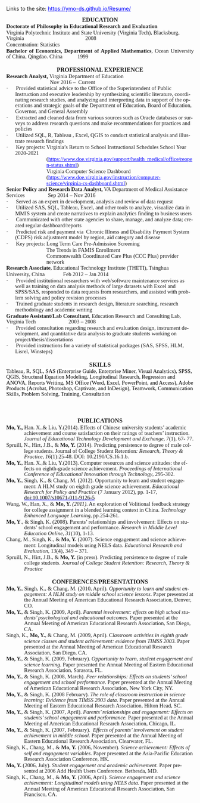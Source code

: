 Links to the site:  https://ymo-ds.github.io/Resume/

<!DOCTYPE html>
<html>
<head>
<title>Yun Mo - Resume</title>

<html xmlns:v="urn:schemas-microsoft-com:vml"
xmlns:o="urn:schemas-microsoft-com:office:office"
xmlns:w="urn:schemas-microsoft-com:office:word"
xmlns:m="http://schemas.microsoft.com/office/2004/12/omml"
xmlns="http://www.w3.org/TR/REC-html40">

<head>
<meta http-equiv=Content-Type content="text/html; charset=gb2312">
<meta name=ProgId content=Word.Document>
<meta name=Generator content="Microsoft Word 14">
<meta name=Originator content="Microsoft Word 14">
<link rel=File-List href="Yun_Mo_Resume_2020_files/filelist.xml">
<!--[if gte mso 9]><xml>
 <o:DocumentProperties>
  <o:Author>Tiffany</o:Author>
  <o:Template>Normal</o:Template>
  <o:LastAuthor>Ours</o:LastAuthor>
  <o:Revision>2</o:Revision>
  <o:TotalTime>16</o:TotalTime>
  <o:LastPrinted>2018-06-30T03:40:00Z</o:LastPrinted>
  <o:Created>2021-03-04T19:22:00Z</o:Created>
  <o:LastSaved>2021-03-04T19:22:00Z</o:LastSaved>
  <o:Pages>2</o:Pages>
  <o:Words>1146</o:Words>
  <o:Characters>6538</o:Characters>
  <o:Company>Microsoft</o:Company>
  <o:Lines>54</o:Lines>
  <o:Paragraphs>15</o:Paragraphs>
  <o:CharactersWithSpaces>7669</o:CharactersWithSpaces>
  <o:Version>14.00</o:Version>
 </o:DocumentProperties>
 <o:OfficeDocumentSettings>
  <o:RelyOnVML/>
  <o:AllowPNG/>
 </o:OfficeDocumentSettings>
</xml><![endif]-->
<link rel=themeData href="Yun_Mo_Resume_2020_files/themedata.thmx">
<link rel=colorSchemeMapping
href="Yun_Mo_Resume_2020_files/colorschememapping.xml">
<!--[if gte mso 9]><xml>
 <w:WordDocument>
  <w:SpellingState>Clean</w:SpellingState>
  <w:GrammarState>Clean</w:GrammarState>
  <w:TrackMoves>false</w:TrackMoves>
  <w:TrackFormatting/>
  <w:PunctuationKerning/>
  <w:ValidateAgainstSchemas/>
  <w:SaveIfXMLInvalid>false</w:SaveIfXMLInvalid>
  <w:IgnoreMixedContent>false</w:IgnoreMixedContent>
  <w:AlwaysShowPlaceholderText>false</w:AlwaysShowPlaceholderText>
  <w:DoNotPromoteQF/>
  <w:LidThemeOther>EN-US</w:LidThemeOther>
  <w:LidThemeAsian>ZH-CN</w:LidThemeAsian>
  <w:LidThemeComplexScript>X-NONE</w:LidThemeComplexScript>
  <w:Compatibility>
   <w:BreakWrappedTables/>
   <w:SnapToGridInCell/>
   <w:WrapTextWithPunct/>
   <w:UseAsianBreakRules/>
   <w:DontGrowAutofit/>
   <w:SplitPgBreakAndParaMark/>
   <w:EnableOpenTypeKerning/>
   <w:DontFlipMirrorIndents/>
   <w:OverrideTableStyleHps/>
   <w:UseFELayout/>
  </w:Compatibility>
  <m:mathPr>
   <m:mathFont m:val="Cambria Math"/>
   <m:brkBin m:val="before"/>
   <m:brkBinSub m:val="&#45;-"/>
   <m:smallFrac m:val="off"/>
   <m:dispDef/>
   <m:lMargin m:val="0"/>
   <m:rMargin m:val="0"/>
   <m:defJc m:val="centerGroup"/>
   <m:wrapIndent m:val="1440"/>
   <m:intLim m:val="subSup"/>
   <m:naryLim m:val="undOvr"/>
  </m:mathPr></w:WordDocument>
</xml><![endif]--><!--[if gte mso 9]><xml>
 <w:LatentStyles DefLockedState="false" DefUnhideWhenUsed="true"
  DefSemiHidden="true" DefQFormat="false" DefPriority="99"
  LatentStyleCount="267">
  <w:LsdException Locked="false" Priority="0" SemiHidden="false"
   UnhideWhenUsed="false" QFormat="true" Name="Normal"/>
  <w:LsdException Locked="false" Priority="0" SemiHidden="false"
   UnhideWhenUsed="false" QFormat="true" Name="heading 1"/>
  <w:LsdException Locked="false" Priority="0" QFormat="true" Name="heading 2"/>
  <w:LsdException Locked="false" Priority="9" QFormat="true" Name="heading 3"/>
  <w:LsdException Locked="false" Priority="9" QFormat="true" Name="heading 4"/>
  <w:LsdException Locked="false" Priority="9" QFormat="true" Name="heading 5"/>
  <w:LsdException Locked="false" Priority="9" QFormat="true" Name="heading 6"/>
  <w:LsdException Locked="false" Priority="9" QFormat="true" Name="heading 7"/>
  <w:LsdException Locked="false" Priority="9" QFormat="true" Name="heading 8"/>
  <w:LsdException Locked="false" Priority="9" QFormat="true" Name="heading 9"/>
  <w:LsdException Locked="false" Priority="39" Name="toc 1"/>
  <w:LsdException Locked="false" Priority="39" Name="toc 2"/>
  <w:LsdException Locked="false" Priority="39" Name="toc 3"/>
  <w:LsdException Locked="false" Priority="39" Name="toc 4"/>
  <w:LsdException Locked="false" Priority="39" Name="toc 5"/>
  <w:LsdException Locked="false" Priority="39" Name="toc 6"/>
  <w:LsdException Locked="false" Priority="39" Name="toc 7"/>
  <w:LsdException Locked="false" Priority="39" Name="toc 8"/>
  <w:LsdException Locked="false" Priority="39" Name="toc 9"/>
  <w:LsdException Locked="false" Priority="35" QFormat="true" Name="caption"/>
  <w:LsdException Locked="false" Priority="10" SemiHidden="false"
   UnhideWhenUsed="false" QFormat="true" Name="Title"/>
  <w:LsdException Locked="false" Priority="1" Name="Default Paragraph Font"/>
  <w:LsdException Locked="false" Priority="11" SemiHidden="false"
   UnhideWhenUsed="false" QFormat="true" Name="Subtitle"/>
  <w:LsdException Locked="false" Priority="22" SemiHidden="false"
   UnhideWhenUsed="false" QFormat="true" Name="Strong"/>
  <w:LsdException Locked="false" Priority="20" SemiHidden="false"
   UnhideWhenUsed="false" QFormat="true" Name="Emphasis"/>
  <w:LsdException Locked="false" Priority="59" SemiHidden="false"
   UnhideWhenUsed="false" Name="Table Grid"/>
  <w:LsdException Locked="false" UnhideWhenUsed="false" Name="Placeholder Text"/>
  <w:LsdException Locked="false" Priority="1" SemiHidden="false"
   UnhideWhenUsed="false" QFormat="true" Name="No Spacing"/>
  <w:LsdException Locked="false" Priority="60" SemiHidden="false"
   UnhideWhenUsed="false" Name="Light Shading"/>
  <w:LsdException Locked="false" Priority="61" SemiHidden="false"
   UnhideWhenUsed="false" Name="Light List"/>
  <w:LsdException Locked="false" Priority="62" SemiHidden="false"
   UnhideWhenUsed="false" Name="Light Grid"/>
  <w:LsdException Locked="false" Priority="63" SemiHidden="false"
   UnhideWhenUsed="false" Name="Medium Shading 1"/>
  <w:LsdException Locked="false" Priority="64" SemiHidden="false"
   UnhideWhenUsed="false" Name="Medium Shading 2"/>
  <w:LsdException Locked="false" Priority="65" SemiHidden="false"
   UnhideWhenUsed="false" Name="Medium List 1"/>
  <w:LsdException Locked="false" Priority="66" SemiHidden="false"
   UnhideWhenUsed="false" Name="Medium List 2"/>
  <w:LsdException Locked="false" Priority="67" SemiHidden="false"
   UnhideWhenUsed="false" Name="Medium Grid 1"/>
  <w:LsdException Locked="false" Priority="68" SemiHidden="false"
   UnhideWhenUsed="false" Name="Medium Grid 2"/>
  <w:LsdException Locked="false" Priority="69" SemiHidden="false"
   UnhideWhenUsed="false" Name="Medium Grid 3"/>
  <w:LsdException Locked="false" Priority="70" SemiHidden="false"
   UnhideWhenUsed="false" Name="Dark List"/>
  <w:LsdException Locked="false" Priority="71" SemiHidden="false"
   UnhideWhenUsed="false" Name="Colorful Shading"/>
  <w:LsdException Locked="false" Priority="72" SemiHidden="false"
   UnhideWhenUsed="false" Name="Colorful List"/>
  <w:LsdException Locked="false" Priority="73" SemiHidden="false"
   UnhideWhenUsed="false" Name="Colorful Grid"/>
  <w:LsdException Locked="false" Priority="60" SemiHidden="false"
   UnhideWhenUsed="false" Name="Light Shading Accent 1"/>
  <w:LsdException Locked="false" Priority="61" SemiHidden="false"
   UnhideWhenUsed="false" Name="Light List Accent 1"/>
  <w:LsdException Locked="false" Priority="62" SemiHidden="false"
   UnhideWhenUsed="false" Name="Light Grid Accent 1"/>
  <w:LsdException Locked="false" Priority="63" SemiHidden="false"
   UnhideWhenUsed="false" Name="Medium Shading 1 Accent 1"/>
  <w:LsdException Locked="false" Priority="64" SemiHidden="false"
   UnhideWhenUsed="false" Name="Medium Shading 2 Accent 1"/>
  <w:LsdException Locked="false" Priority="65" SemiHidden="false"
   UnhideWhenUsed="false" Name="Medium List 1 Accent 1"/>
  <w:LsdException Locked="false" UnhideWhenUsed="false" Name="Revision"/>
  <w:LsdException Locked="false" Priority="34" SemiHidden="false"
   UnhideWhenUsed="false" QFormat="true" Name="List Paragraph"/>
  <w:LsdException Locked="false" Priority="29" SemiHidden="false"
   UnhideWhenUsed="false" QFormat="true" Name="Quote"/>
  <w:LsdException Locked="false" Priority="30" SemiHidden="false"
   UnhideWhenUsed="false" QFormat="true" Name="Intense Quote"/>
  <w:LsdException Locked="false" Priority="66" SemiHidden="false"
   UnhideWhenUsed="false" Name="Medium List 2 Accent 1"/>
  <w:LsdException Locked="false" Priority="67" SemiHidden="false"
   UnhideWhenUsed="false" Name="Medium Grid 1 Accent 1"/>
  <w:LsdException Locked="false" Priority="68" SemiHidden="false"
   UnhideWhenUsed="false" Name="Medium Grid 2 Accent 1"/>
  <w:LsdException Locked="false" Priority="69" SemiHidden="false"
   UnhideWhenUsed="false" Name="Medium Grid 3 Accent 1"/>
  <w:LsdException Locked="false" Priority="70" SemiHidden="false"
   UnhideWhenUsed="false" Name="Dark List Accent 1"/>
  <w:LsdException Locked="false" Priority="71" SemiHidden="false"
   UnhideWhenUsed="false" Name="Colorful Shading Accent 1"/>
  <w:LsdException Locked="false" Priority="72" SemiHidden="false"
   UnhideWhenUsed="false" Name="Colorful List Accent 1"/>
  <w:LsdException Locked="false" Priority="73" SemiHidden="false"
   UnhideWhenUsed="false" Name="Colorful Grid Accent 1"/>
  <w:LsdException Locked="false" Priority="60" SemiHidden="false"
   UnhideWhenUsed="false" Name="Light Shading Accent 2"/>
  <w:LsdException Locked="false" Priority="61" SemiHidden="false"
   UnhideWhenUsed="false" Name="Light List Accent 2"/>
  <w:LsdException Locked="false" Priority="62" SemiHidden="false"
   UnhideWhenUsed="false" Name="Light Grid Accent 2"/>
  <w:LsdException Locked="false" Priority="63" SemiHidden="false"
   UnhideWhenUsed="false" Name="Medium Shading 1 Accent 2"/>
  <w:LsdException Locked="false" Priority="64" SemiHidden="false"
   UnhideWhenUsed="false" Name="Medium Shading 2 Accent 2"/>
  <w:LsdException Locked="false" Priority="65" SemiHidden="false"
   UnhideWhenUsed="false" Name="Medium List 1 Accent 2"/>
  <w:LsdException Locked="false" Priority="66" SemiHidden="false"
   UnhideWhenUsed="false" Name="Medium List 2 Accent 2"/>
  <w:LsdException Locked="false" Priority="67" SemiHidden="false"
   UnhideWhenUsed="false" Name="Medium Grid 1 Accent 2"/>
  <w:LsdException Locked="false" Priority="68" SemiHidden="false"
   UnhideWhenUsed="false" Name="Medium Grid 2 Accent 2"/>
  <w:LsdException Locked="false" Priority="69" SemiHidden="false"
   UnhideWhenUsed="false" Name="Medium Grid 3 Accent 2"/>
  <w:LsdException Locked="false" Priority="70" SemiHidden="false"
   UnhideWhenUsed="false" Name="Dark List Accent 2"/>
  <w:LsdException Locked="false" Priority="71" SemiHidden="false"
   UnhideWhenUsed="false" Name="Colorful Shading Accent 2"/>
  <w:LsdException Locked="false" Priority="72" SemiHidden="false"
   UnhideWhenUsed="false" Name="Colorful List Accent 2"/>
  <w:LsdException Locked="false" Priority="73" SemiHidden="false"
   UnhideWhenUsed="false" Name="Colorful Grid Accent 2"/>
  <w:LsdException Locked="false" Priority="60" SemiHidden="false"
   UnhideWhenUsed="false" Name="Light Shading Accent 3"/>
  <w:LsdException Locked="false" Priority="61" SemiHidden="false"
   UnhideWhenUsed="false" Name="Light List Accent 3"/>
  <w:LsdException Locked="false" Priority="62" SemiHidden="false"
   UnhideWhenUsed="false" Name="Light Grid Accent 3"/>
  <w:LsdException Locked="false" Priority="63" SemiHidden="false"
   UnhideWhenUsed="false" Name="Medium Shading 1 Accent 3"/>
  <w:LsdException Locked="false" Priority="64" SemiHidden="false"
   UnhideWhenUsed="false" Name="Medium Shading 2 Accent 3"/>
  <w:LsdException Locked="false" Priority="65" SemiHidden="false"
   UnhideWhenUsed="false" Name="Medium List 1 Accent 3"/>
  <w:LsdException Locked="false" Priority="66" SemiHidden="false"
   UnhideWhenUsed="false" Name="Medium List 2 Accent 3"/>
  <w:LsdException Locked="false" Priority="67" SemiHidden="false"
   UnhideWhenUsed="false" Name="Medium Grid 1 Accent 3"/>
  <w:LsdException Locked="false" Priority="68" SemiHidden="false"
   UnhideWhenUsed="false" Name="Medium Grid 2 Accent 3"/>
  <w:LsdException Locked="false" Priority="69" SemiHidden="false"
   UnhideWhenUsed="false" Name="Medium Grid 3 Accent 3"/>
  <w:LsdException Locked="false" Priority="70" SemiHidden="false"
   UnhideWhenUsed="false" Name="Dark List Accent 3"/>
  <w:LsdException Locked="false" Priority="71" SemiHidden="false"
   UnhideWhenUsed="false" Name="Colorful Shading Accent 3"/>
  <w:LsdException Locked="false" Priority="72" SemiHidden="false"
   UnhideWhenUsed="false" Name="Colorful List Accent 3"/>
  <w:LsdException Locked="false" Priority="73" SemiHidden="false"
   UnhideWhenUsed="false" Name="Colorful Grid Accent 3"/>
  <w:LsdException Locked="false" Priority="60" SemiHidden="false"
   UnhideWhenUsed="false" Name="Light Shading Accent 4"/>
  <w:LsdException Locked="false" Priority="61" SemiHidden="false"
   UnhideWhenUsed="false" Name="Light List Accent 4"/>
  <w:LsdException Locked="false" Priority="62" SemiHidden="false"
   UnhideWhenUsed="false" Name="Light Grid Accent 4"/>
  <w:LsdException Locked="false" Priority="63" SemiHidden="false"
   UnhideWhenUsed="false" Name="Medium Shading 1 Accent 4"/>
  <w:LsdException Locked="false" Priority="64" SemiHidden="false"
   UnhideWhenUsed="false" Name="Medium Shading 2 Accent 4"/>
  <w:LsdException Locked="false" Priority="65" SemiHidden="false"
   UnhideWhenUsed="false" Name="Medium List 1 Accent 4"/>
  <w:LsdException Locked="false" Priority="66" SemiHidden="false"
   UnhideWhenUsed="false" Name="Medium List 2 Accent 4"/>
  <w:LsdException Locked="false" Priority="67" SemiHidden="false"
   UnhideWhenUsed="false" Name="Medium Grid 1 Accent 4"/>
  <w:LsdException Locked="false" Priority="68" SemiHidden="false"
   UnhideWhenUsed="false" Name="Medium Grid 2 Accent 4"/>
  <w:LsdException Locked="false" Priority="69" SemiHidden="false"
   UnhideWhenUsed="false" Name="Medium Grid 3 Accent 4"/>
  <w:LsdException Locked="false" Priority="70" SemiHidden="false"
   UnhideWhenUsed="false" Name="Dark List Accent 4"/>
  <w:LsdException Locked="false" Priority="71" SemiHidden="false"
   UnhideWhenUsed="false" Name="Colorful Shading Accent 4"/>
  <w:LsdException Locked="false" Priority="72" SemiHidden="false"
   UnhideWhenUsed="false" Name="Colorful List Accent 4"/>
  <w:LsdException Locked="false" Priority="73" SemiHidden="false"
   UnhideWhenUsed="false" Name="Colorful Grid Accent 4"/>
  <w:LsdException Locked="false" Priority="60" SemiHidden="false"
   UnhideWhenUsed="false" Name="Light Shading Accent 5"/>
  <w:LsdException Locked="false" Priority="61" SemiHidden="false"
   UnhideWhenUsed="false" Name="Light List Accent 5"/>
  <w:LsdException Locked="false" Priority="62" SemiHidden="false"
   UnhideWhenUsed="false" Name="Light Grid Accent 5"/>
  <w:LsdException Locked="false" Priority="63" SemiHidden="false"
   UnhideWhenUsed="false" Name="Medium Shading 1 Accent 5"/>
  <w:LsdException Locked="false" Priority="64" SemiHidden="false"
   UnhideWhenUsed="false" Name="Medium Shading 2 Accent 5"/>
  <w:LsdException Locked="false" Priority="65" SemiHidden="false"
   UnhideWhenUsed="false" Name="Medium List 1 Accent 5"/>
  <w:LsdException Locked="false" Priority="66" SemiHidden="false"
   UnhideWhenUsed="false" Name="Medium List 2 Accent 5"/>
  <w:LsdException Locked="false" Priority="67" SemiHidden="false"
   UnhideWhenUsed="false" Name="Medium Grid 1 Accent 5"/>
  <w:LsdException Locked="false" Priority="68" SemiHidden="false"
   UnhideWhenUsed="false" Name="Medium Grid 2 Accent 5"/>
  <w:LsdException Locked="false" Priority="69" SemiHidden="false"
   UnhideWhenUsed="false" Name="Medium Grid 3 Accent 5"/>
  <w:LsdException Locked="false" Priority="70" SemiHidden="false"
   UnhideWhenUsed="false" Name="Dark List Accent 5"/>
  <w:LsdException Locked="false" Priority="71" SemiHidden="false"
   UnhideWhenUsed="false" Name="Colorful Shading Accent 5"/>
  <w:LsdException Locked="false" Priority="72" SemiHidden="false"
   UnhideWhenUsed="false" Name="Colorful List Accent 5"/>
  <w:LsdException Locked="false" Priority="73" SemiHidden="false"
   UnhideWhenUsed="false" Name="Colorful Grid Accent 5"/>
  <w:LsdException Locked="false" Priority="60" SemiHidden="false"
   UnhideWhenUsed="false" Name="Light Shading Accent 6"/>
  <w:LsdException Locked="false" Priority="61" SemiHidden="false"
   UnhideWhenUsed="false" Name="Light List Accent 6"/>
  <w:LsdException Locked="false" Priority="62" SemiHidden="false"
   UnhideWhenUsed="false" Name="Light Grid Accent 6"/>
  <w:LsdException Locked="false" Priority="63" SemiHidden="false"
   UnhideWhenUsed="false" Name="Medium Shading 1 Accent 6"/>
  <w:LsdException Locked="false" Priority="64" SemiHidden="false"
   UnhideWhenUsed="false" Name="Medium Shading 2 Accent 6"/>
  <w:LsdException Locked="false" Priority="65" SemiHidden="false"
   UnhideWhenUsed="false" Name="Medium List 1 Accent 6"/>
  <w:LsdException Locked="false" Priority="66" SemiHidden="false"
   UnhideWhenUsed="false" Name="Medium List 2 Accent 6"/>
  <w:LsdException Locked="false" Priority="67" SemiHidden="false"
   UnhideWhenUsed="false" Name="Medium Grid 1 Accent 6"/>
  <w:LsdException Locked="false" Priority="68" SemiHidden="false"
   UnhideWhenUsed="false" Name="Medium Grid 2 Accent 6"/>
  <w:LsdException Locked="false" Priority="69" SemiHidden="false"
   UnhideWhenUsed="false" Name="Medium Grid 3 Accent 6"/>
  <w:LsdException Locked="false" Priority="70" SemiHidden="false"
   UnhideWhenUsed="false" Name="Dark List Accent 6"/>
  <w:LsdException Locked="false" Priority="71" SemiHidden="false"
   UnhideWhenUsed="false" Name="Colorful Shading Accent 6"/>
  <w:LsdException Locked="false" Priority="72" SemiHidden="false"
   UnhideWhenUsed="false" Name="Colorful List Accent 6"/>
  <w:LsdException Locked="false" Priority="73" SemiHidden="false"
   UnhideWhenUsed="false" Name="Colorful Grid Accent 6"/>
  <w:LsdException Locked="false" Priority="19" SemiHidden="false"
   UnhideWhenUsed="false" QFormat="true" Name="Subtle Emphasis"/>
  <w:LsdException Locked="false" Priority="21" SemiHidden="false"
   UnhideWhenUsed="false" QFormat="true" Name="Intense Emphasis"/>
  <w:LsdException Locked="false" Priority="31" SemiHidden="false"
   UnhideWhenUsed="false" QFormat="true" Name="Subtle Reference"/>
  <w:LsdException Locked="false" Priority="32" SemiHidden="false"
   UnhideWhenUsed="false" QFormat="true" Name="Intense Reference"/>
  <w:LsdException Locked="false" Priority="33" SemiHidden="false"
   UnhideWhenUsed="false" QFormat="true" Name="Book Title"/>
  <w:LsdException Locked="false" Priority="37" Name="Bibliography"/>
  <w:LsdException Locked="false" Priority="39" QFormat="true" Name="TOC Heading"/>
 </w:LatentStyles>
</xml><![endif]-->
<style>
<!--
 /* Font Definitions */
 @font-face
	{font-family:Wingdings;
	panose-1:5 0 0 0 0 0 0 0 0 0;
	mso-font-charset:2;
	mso-generic-font-family:auto;
	mso-font-pitch:variable;
	mso-font-signature:0 268435456 0 0 -2147483648 0;}
@font-face
	{font-family:宋体;
	panose-1:2 1 6 0 3 1 1 1 1 1;
	mso-font-alt:SimSun;
	mso-font-charset:134;
	mso-generic-font-family:auto;
	mso-font-pitch:variable;
	mso-font-signature:3 680460288 22 0 262145 0;}
@font-face
	{font-family:宋体;
	panose-1:2 1 6 0 3 1 1 1 1 1;
	mso-font-alt:SimSun;
	mso-font-charset:134;
	mso-generic-font-family:auto;
	mso-font-pitch:variable;
	mso-font-signature:3 680460288 22 0 262145 0;}
@font-face
	{font-family:Calibri;
	panose-1:2 15 5 2 2 2 4 3 2 4;
	mso-font-charset:0;
	mso-generic-font-family:swiss;
	mso-font-pitch:variable;
	mso-font-signature:-536870145 1073786111 1 0 415 0;}
@font-face
	{font-family:Tahoma;
	panose-1:2 11 6 4 3 5 4 4 2 4;
	mso-font-charset:0;
	mso-generic-font-family:swiss;
	mso-font-format:other;
	mso-font-pitch:variable;
	mso-font-signature:3 0 0 0 1 0;}
@font-face
	{font-family:Garamond;
	panose-1:2 2 4 4 3 3 1 1 8 3;
	mso-font-charset:0;
	mso-generic-font-family:roman;
	mso-font-pitch:variable;
	mso-font-signature:647 0 0 0 159 0;}
@font-face
	{font-family:"\@宋体";
	panose-1:2 1 6 0 3 1 1 1 1 1;
	mso-font-charset:134;
	mso-generic-font-family:auto;
	mso-font-pitch:variable;
	mso-font-signature:3 680460288 22 0 262145 0;}
 /* Style Definitions */
 p.MsoNormal, li.MsoNormal, div.MsoNormal
	{mso-style-unhide:no;
	mso-style-qformat:yes;
	mso-style-parent:"";
	margin-top:0in;
	margin-right:0in;
	margin-bottom:10.0pt;
	margin-left:0in;
	line-height:115%;
	mso-pagination:widow-orphan;
	font-size:11.0pt;
	font-family:"Calibri","sans-serif";
	mso-ascii-font-family:Calibri;
	mso-ascii-theme-font:minor-latin;
	mso-fareast-font-family:宋体;
	mso-fareast-theme-font:minor-fareast;
	mso-hansi-font-family:Calibri;
	mso-hansi-theme-font:minor-latin;
	mso-bidi-font-family:"Times New Roman";
	mso-bidi-theme-font:minor-bidi;}
h1
	{mso-style-unhide:no;
	mso-style-qformat:yes;
	mso-style-link:"Heading 1 Char";
	mso-style-next:Normal;
	margin-top:5.0pt;
	margin-right:0in;
	margin-bottom:0in;
	margin-left:0in;
	margin-bottom:.0001pt;
	mso-pagination:widow-orphan;
	mso-outline-level:1;
	tab-stops:right 4.5in;
	font-size:11.0pt;
	mso-bidi-font-size:10.0pt;
	font-family:"Garamond","serif";
	mso-fareast-font-family:"Times New Roman";
	mso-bidi-font-family:Arial;
	mso-font-kerning:0pt;
	mso-fareast-language:EN-US;}
h2
	{mso-style-unhide:no;
	mso-style-qformat:yes;
	mso-style-link:"Heading 2 Char";
	mso-style-next:Normal;
	margin-top:6.0pt;
	margin-right:0in;
	margin-bottom:0in;
	margin-left:0in;
	margin-bottom:.0001pt;
	mso-pagination:widow-orphan;
	mso-outline-level:2;
	font-size:10.0pt;
	font-family:"Garamond","serif";
	mso-fareast-font-family:"Times New Roman";
	mso-bidi-font-family:"Times New Roman";
	mso-fareast-language:EN-US;}
h4
	{mso-style-noshow:yes;
	mso-style-priority:9;
	mso-style-qformat:yes;
	mso-style-link:"Heading 4 Char";
	mso-style-next:Normal;
	margin-top:10.0pt;
	margin-right:0in;
	margin-bottom:0in;
	margin-left:0in;
	margin-bottom:.0001pt;
	line-height:115%;
	mso-pagination:widow-orphan lines-together;
	page-break-after:avoid;
	mso-outline-level:4;
	font-size:11.0pt;
	font-family:"Cambria","serif";
	mso-ascii-font-family:Cambria;
	mso-ascii-theme-font:major-latin;
	mso-fareast-font-family:宋体;
	mso-fareast-theme-font:major-fareast;
	mso-hansi-font-family:Cambria;
	mso-hansi-theme-font:major-latin;
	mso-bidi-font-family:"Times New Roman";
	mso-bidi-theme-font:major-bidi;
	color:#4F81BD;
	mso-themecolor:accent1;
	font-style:italic;}
p.MsoCommentText, li.MsoCommentText, div.MsoCommentText
	{mso-style-noshow:yes;
	mso-style-priority:99;
	mso-style-link:"Comment Text Char";
	margin-top:0in;
	margin-right:0in;
	margin-bottom:10.0pt;
	margin-left:0in;
	mso-pagination:widow-orphan;
	font-size:10.0pt;
	font-family:"Calibri","sans-serif";
	mso-ascii-font-family:Calibri;
	mso-ascii-theme-font:minor-latin;
	mso-fareast-font-family:宋体;
	mso-fareast-theme-font:minor-fareast;
	mso-hansi-font-family:Calibri;
	mso-hansi-theme-font:minor-latin;
	mso-bidi-font-family:"Times New Roman";
	mso-bidi-theme-font:minor-bidi;}
p.MsoHeader, li.MsoHeader, div.MsoHeader
	{mso-style-noshow:yes;
	mso-style-priority:99;
	mso-style-link:"Header Char";
	margin:0in;
	margin-bottom:.0001pt;
	mso-pagination:widow-orphan;
	tab-stops:center 3.0in right 6.0in;
	font-size:11.0pt;
	font-family:"Calibri","sans-serif";
	mso-ascii-font-family:Calibri;
	mso-ascii-theme-font:minor-latin;
	mso-fareast-font-family:宋体;
	mso-fareast-theme-font:minor-fareast;
	mso-hansi-font-family:Calibri;
	mso-hansi-theme-font:minor-latin;
	mso-bidi-font-family:"Times New Roman";
	mso-bidi-theme-font:minor-bidi;}
p.MsoFooter, li.MsoFooter, div.MsoFooter
	{mso-style-priority:99;
	mso-style-link:"Footer Char";
	margin:0in;
	margin-bottom:.0001pt;
	mso-pagination:widow-orphan;
	tab-stops:center 3.0in right 6.0in;
	font-size:11.0pt;
	font-family:"Calibri","sans-serif";
	mso-ascii-font-family:Calibri;
	mso-ascii-theme-font:minor-latin;
	mso-fareast-font-family:宋体;
	mso-fareast-theme-font:minor-fareast;
	mso-hansi-font-family:Calibri;
	mso-hansi-theme-font:minor-latin;
	mso-bidi-font-family:"Times New Roman";
	mso-bidi-theme-font:minor-bidi;}
span.MsoCommentReference
	{mso-style-noshow:yes;
	mso-style-priority:99;
	mso-ansi-font-size:8.0pt;
	mso-bidi-font-size:8.0pt;}
p.MsoBodyText, li.MsoBodyText, div.MsoBodyText
	{mso-style-noshow:yes;
	mso-style-priority:99;
	mso-style-link:"Body Text Char";
	margin-top:0in;
	margin-right:0in;
	margin-bottom:6.0pt;
	margin-left:0in;
	line-height:115%;
	mso-pagination:widow-orphan;
	font-size:11.0pt;
	font-family:"Calibri","sans-serif";
	mso-ascii-font-family:Calibri;
	mso-ascii-theme-font:minor-latin;
	mso-fareast-font-family:宋体;
	mso-fareast-theme-font:minor-fareast;
	mso-hansi-font-family:Calibri;
	mso-hansi-theme-font:minor-latin;
	mso-bidi-font-family:"Times New Roman";
	mso-bidi-theme-font:minor-bidi;}
a:link, span.MsoHyperlink
	{mso-style-priority:99;
	color:blue;
	text-decoration:underline;
	text-underline:single;}
a:visited, span.MsoHyperlinkFollowed
	{mso-style-noshow:yes;
	mso-style-priority:99;
	color:purple;
	mso-themecolor:followedhyperlink;
	text-decoration:underline;
	text-underline:single;}
p.MsoCommentSubject, li.MsoCommentSubject, div.MsoCommentSubject
	{mso-style-noshow:yes;
	mso-style-priority:99;
	mso-style-parent:"Comment Text";
	mso-style-link:"Comment Subject Char";
	mso-style-next:"Comment Text";
	margin-top:0in;
	margin-right:0in;
	margin-bottom:10.0pt;
	margin-left:0in;
	mso-pagination:widow-orphan;
	font-size:10.0pt;
	font-family:"Calibri","sans-serif";
	mso-ascii-font-family:Calibri;
	mso-ascii-theme-font:minor-latin;
	mso-fareast-font-family:宋体;
	mso-fareast-theme-font:minor-fareast;
	mso-hansi-font-family:Calibri;
	mso-hansi-theme-font:minor-latin;
	mso-bidi-font-family:"Times New Roman";
	mso-bidi-theme-font:minor-bidi;
	font-weight:bold;}
p.MsoAcetate, li.MsoAcetate, div.MsoAcetate
	{mso-style-noshow:yes;
	mso-style-priority:99;
	mso-style-link:"Balloon Text Char";
	margin:0in;
	margin-bottom:.0001pt;
	mso-pagination:widow-orphan;
	font-size:8.0pt;
	font-family:"Tahoma","sans-serif";
	mso-fareast-font-family:宋体;
	mso-fareast-theme-font:minor-fareast;
	mso-bidi-font-family:Tahoma;}
p.MsoRMPane, li.MsoRMPane, div.MsoRMPane
	{mso-style-noshow:yes;
	mso-style-priority:99;
	mso-style-unhide:no;
	mso-style-parent:"";
	margin:0in;
	margin-bottom:.0001pt;
	mso-pagination:widow-orphan;
	font-size:11.0pt;
	font-family:"Calibri","sans-serif";
	mso-ascii-font-family:Calibri;
	mso-ascii-theme-font:minor-latin;
	mso-fareast-font-family:宋体;
	mso-fareast-theme-font:minor-fareast;
	mso-hansi-font-family:Calibri;
	mso-hansi-theme-font:minor-latin;
	mso-bidi-font-family:"Times New Roman";
	mso-bidi-theme-font:minor-bidi;}
p.MsoListParagraph, li.MsoListParagraph, div.MsoListParagraph
	{mso-style-priority:34;
	mso-style-unhide:no;
	mso-style-qformat:yes;
	margin-top:0in;
	margin-right:0in;
	margin-bottom:10.0pt;
	margin-left:.5in;
	mso-add-space:auto;
	line-height:115%;
	mso-pagination:widow-orphan;
	font-size:11.0pt;
	font-family:"Calibri","sans-serif";
	mso-ascii-font-family:Calibri;
	mso-ascii-theme-font:minor-latin;
	mso-fareast-font-family:宋体;
	mso-fareast-theme-font:minor-fareast;
	mso-hansi-font-family:Calibri;
	mso-hansi-theme-font:minor-latin;
	mso-bidi-font-family:"Times New Roman";
	mso-bidi-theme-font:minor-bidi;}
p.MsoListParagraphCxSpFirst, li.MsoListParagraphCxSpFirst, div.MsoListParagraphCxSpFirst
	{mso-style-priority:34;
	mso-style-unhide:no;
	mso-style-qformat:yes;
	mso-style-type:export-only;
	margin-top:0in;
	margin-right:0in;
	margin-bottom:0in;
	margin-left:.5in;
	margin-bottom:.0001pt;
	mso-add-space:auto;
	line-height:115%;
	mso-pagination:widow-orphan;
	font-size:11.0pt;
	font-family:"Calibri","sans-serif";
	mso-ascii-font-family:Calibri;
	mso-ascii-theme-font:minor-latin;
	mso-fareast-font-family:宋体;
	mso-fareast-theme-font:minor-fareast;
	mso-hansi-font-family:Calibri;
	mso-hansi-theme-font:minor-latin;
	mso-bidi-font-family:"Times New Roman";
	mso-bidi-theme-font:minor-bidi;}
p.MsoListParagraphCxSpMiddle, li.MsoListParagraphCxSpMiddle, div.MsoListParagraphCxSpMiddle
	{mso-style-priority:34;
	mso-style-unhide:no;
	mso-style-qformat:yes;
	mso-style-type:export-only;
	margin-top:0in;
	margin-right:0in;
	margin-bottom:0in;
	margin-left:.5in;
	margin-bottom:.0001pt;
	mso-add-space:auto;
	line-height:115%;
	mso-pagination:widow-orphan;
	font-size:11.0pt;
	font-family:"Calibri","sans-serif";
	mso-ascii-font-family:Calibri;
	mso-ascii-theme-font:minor-latin;
	mso-fareast-font-family:宋体;
	mso-fareast-theme-font:minor-fareast;
	mso-hansi-font-family:Calibri;
	mso-hansi-theme-font:minor-latin;
	mso-bidi-font-family:"Times New Roman";
	mso-bidi-theme-font:minor-bidi;}
p.MsoListParagraphCxSpLast, li.MsoListParagraphCxSpLast, div.MsoListParagraphCxSpLast
	{mso-style-priority:34;
	mso-style-unhide:no;
	mso-style-qformat:yes;
	mso-style-type:export-only;
	margin-top:0in;
	margin-right:0in;
	margin-bottom:10.0pt;
	margin-left:.5in;
	mso-add-space:auto;
	line-height:115%;
	mso-pagination:widow-orphan;
	font-size:11.0pt;
	font-family:"Calibri","sans-serif";
	mso-ascii-font-family:Calibri;
	mso-ascii-theme-font:minor-latin;
	mso-fareast-font-family:宋体;
	mso-fareast-theme-font:minor-fareast;
	mso-hansi-font-family:Calibri;
	mso-hansi-theme-font:minor-latin;
	mso-bidi-font-family:"Times New Roman";
	mso-bidi-theme-font:minor-bidi;}
span.Heading1Char
	{mso-style-name:"Heading 1 Char";
	mso-style-unhide:no;
	mso-style-locked:yes;
	mso-style-link:"Heading 1";
	mso-bidi-font-size:10.0pt;
	font-family:"Garamond","serif";
	mso-ascii-font-family:Garamond;
	mso-fareast-font-family:"Times New Roman";
	mso-hansi-font-family:Garamond;
	mso-bidi-font-family:Arial;
	mso-fareast-language:EN-US;
	font-weight:bold;}
span.Heading2Char
	{mso-style-name:"Heading 2 Char";
	mso-style-unhide:no;
	mso-style-locked:yes;
	mso-style-link:"Heading 2";
	mso-ansi-font-size:10.0pt;
	mso-bidi-font-size:10.0pt;
	font-family:"Garamond","serif";
	mso-ascii-font-family:Garamond;
	mso-fareast-font-family:"Times New Roman";
	mso-hansi-font-family:Garamond;
	mso-bidi-font-family:"Times New Roman";
	mso-fareast-language:EN-US;
	font-weight:bold;}
p.Bulleted1stline, li.Bulleted1stline, div.Bulleted1stline
	{mso-style-name:"Bulleted 1st line";
	mso-style-unhide:no;
	mso-style-link:"Bulleted 1st line Char Char";
	margin-top:6.0pt;
	margin-right:0in;
	margin-bottom:0in;
	margin-left:.15in;
	margin-bottom:.0001pt;
	text-indent:-.15in;
	mso-pagination:widow-orphan;
	mso-list:l13 level1 lfo1;
	tab-stops:list .15in right 4.5in;
	font-size:10.0pt;
	mso-bidi-font-size:12.0pt;
	font-family:"Garamond","serif";
	mso-fareast-font-family:"Times New Roman";
	mso-bidi-font-family:"Times New Roman";
	mso-fareast-language:EN-US;}
p.Dates, li.Dates, div.Dates
	{mso-style-name:Dates;
	mso-style-unhide:no;
	mso-style-link:"Dates Char Char";
	margin-top:1.0pt;
	margin-right:0in;
	margin-bottom:0in;
	margin-left:0in;
	margin-bottom:.0001pt;
	text-align:right;
	mso-pagination:widow-orphan;
	font-size:10.0pt;
	font-family:"Garamond","serif";
	mso-fareast-font-family:"Times New Roman";
	mso-bidi-font-family:"Times New Roman";
	mso-fareast-language:EN-US;
	font-style:italic;
	mso-bidi-font-style:normal;}
span.DatesCharChar
	{mso-style-name:"Dates Char Char";
	mso-style-unhide:no;
	mso-style-locked:yes;
	mso-style-link:Dates;
	mso-ansi-font-size:10.0pt;
	mso-bidi-font-size:10.0pt;
	font-family:"Garamond","serif";
	mso-ascii-font-family:Garamond;
	mso-fareast-font-family:"Times New Roman";
	mso-hansi-font-family:Garamond;
	mso-bidi-font-family:"Times New Roman";
	mso-fareast-language:EN-US;
	font-style:italic;
	mso-bidi-font-style:normal;}
span.Bulleted1stlineCharChar
	{mso-style-name:"Bulleted 1st line Char Char";
	mso-style-unhide:no;
	mso-style-locked:yes;
	mso-style-link:"Bulleted 1st line";
	mso-ansi-font-size:10.0pt;
	mso-bidi-font-size:12.0pt;
	font-family:"Garamond","serif";
	mso-ascii-font-family:Garamond;
	mso-fareast-font-family:"Times New Roman";
	mso-hansi-font-family:Garamond;
	mso-bidi-font-family:"Times New Roman";
	mso-fareast-language:EN-US;}
span.CommentTextChar
	{mso-style-name:"Comment Text Char";
	mso-style-noshow:yes;
	mso-style-priority:99;
	mso-style-unhide:no;
	mso-style-locked:yes;
	mso-style-link:"Comment Text";
	mso-ansi-font-size:10.0pt;
	mso-bidi-font-size:10.0pt;}
span.CommentSubjectChar
	{mso-style-name:"Comment Subject Char";
	mso-style-noshow:yes;
	mso-style-priority:99;
	mso-style-unhide:no;
	mso-style-locked:yes;
	mso-style-parent:"Comment Text Char";
	mso-style-link:"Comment Subject";
	mso-ansi-font-size:10.0pt;
	mso-bidi-font-size:10.0pt;
	font-weight:bold;}
span.BalloonTextChar
	{mso-style-name:"Balloon Text Char";
	mso-style-noshow:yes;
	mso-style-priority:99;
	mso-style-unhide:no;
	mso-style-locked:yes;
	mso-style-link:"Balloon Text";
	mso-ansi-font-size:8.0pt;
	mso-bidi-font-size:8.0pt;
	font-family:"Tahoma","sans-serif";
	mso-ascii-font-family:Tahoma;
	mso-hansi-font-family:Tahoma;
	mso-bidi-font-family:Tahoma;}
span.st
	{mso-style-name:st;
	mso-style-unhide:no;}
span.apple-converted-space
	{mso-style-name:apple-converted-space;
	mso-style-unhide:no;}
span.hps
	{mso-style-name:hps;
	mso-style-unhide:no;}
span.il
	{mso-style-name:il;
	mso-style-unhide:no;}
p.Objective, li.Objective, div.Objective
	{mso-style-name:Objective;
	mso-style-unhide:no;
	mso-style-next:"Body Text";
	margin-top:11.0pt;
	margin-right:0in;
	margin-bottom:11.0pt;
	margin-left:0in;
	line-height:11.0pt;
	mso-pagination:widow-orphan;
	font-size:10.0pt;
	font-family:"Times New Roman","serif";
	mso-fareast-font-family:"Times New Roman";
	mso-fareast-language:EN-US;}
span.BodyTextChar
	{mso-style-name:"Body Text Char";
	mso-style-noshow:yes;
	mso-style-priority:99;
	mso-style-unhide:no;
	mso-style-locked:yes;
	mso-style-link:"Body Text";}
span.Heading4Char
	{mso-style-name:"Heading 4 Char";
	mso-style-unhide:no;
	mso-style-locked:yes;
	mso-style-link:"Heading 4";
	font-family:"Cambria","serif";
	mso-ascii-font-family:Cambria;
	mso-ascii-theme-font:major-latin;
	mso-fareast-font-family:宋体;
	mso-fareast-theme-font:major-fareast;
	mso-hansi-font-family:Cambria;
	mso-hansi-theme-font:major-latin;
	mso-bidi-font-family:"Times New Roman";
	mso-bidi-theme-font:major-bidi;
	color:#4F81BD;
	mso-themecolor:accent1;
	font-weight:bold;
	font-style:italic;}
span.HeaderChar
	{mso-style-name:"Header Char";
	mso-style-noshow:yes;
	mso-style-priority:99;
	mso-style-unhide:no;
	mso-style-locked:yes;
	mso-style-link:Header;}
span.FooterChar
	{mso-style-name:"Footer Char";
	mso-style-priority:99;
	mso-style-unhide:no;
	mso-style-locked:yes;
	mso-style-link:Footer;}
span.SpellE
	{mso-style-name:"";
	mso-spl-e:yes;}
span.GramE
	{mso-style-name:"";
	mso-gram-e:yes;}
.MsoChpDefault
	{mso-style-type:export-only;
	mso-default-props:yes;
	font-family:"Calibri","sans-serif";
	mso-ascii-font-family:Calibri;
	mso-ascii-theme-font:minor-latin;
	mso-fareast-font-family:宋体;
	mso-fareast-theme-font:minor-fareast;
	mso-hansi-font-family:Calibri;
	mso-hansi-theme-font:minor-latin;
	mso-bidi-font-family:"Times New Roman";
	mso-bidi-theme-font:minor-bidi;}
.MsoPapDefault
	{mso-style-type:export-only;
	margin-bottom:10.0pt;
	line-height:115%;}
 /* Page Definitions */
 @page
	{mso-footnote-separator:url("Yun_Mo_Resume_2020_files/header.htm") fs;
	mso-footnote-continuation-separator:url("Yun_Mo_Resume_2020_files/header.htm") fcs;
	mso-endnote-separator:url("Yun_Mo_Resume_2020_files/header.htm") es;
	mso-endnote-continuation-separator:url("Yun_Mo_Resume_2020_files/header.htm") ecs;}
@page WordSection1
	{size:8.5in 11.0in;
	margin:.5in .5in .5in .5in;
	mso-header-margin:.5in;
	mso-footer-margin:.5in;
	mso-header:url("Yun_Mo_Resume_2020_files/header.htm") h1;
	mso-footer:url("Yun_Mo_Resume_2020_files/header.htm") f1;
	mso-paper-source:0;}
div.WordSection1
	{page:WordSection1;}
 /* List Definitions */
 @list l0
	{mso-list-id:1246791;
	mso-list-type:hybrid;
	mso-list-template-ids:-453769584 67698689 -1536110064 67698693 67698689 67698691 67698693 67698689 67698691 67698693;}
@list l0:level1
	{mso-level-number-format:bullet;
	mso-level-text:\F0B7;
	mso-level-tab-stop:none;
	mso-level-number-position:left;
	margin-left:.25in;
	text-indent:-.25in;
	font-family:Symbol;}
@list l0:level2
	{mso-level-start-at:0;
	mso-level-number-format:bullet;
	mso-level-text:\2022;
	mso-level-tab-stop:none;
	mso-level-number-position:left;
	text-indent:-.5in;
	font-family:宋体;
	mso-bidi-font-family:"Times New Roman";}
@list l0:level3
	{mso-level-number-format:bullet;
	mso-level-text:\F0A7;
	mso-level-tab-stop:none;
	mso-level-number-position:left;
	margin-left:1.25in;
	text-indent:-.25in;
	font-family:Wingdings;}
@list l0:level4
	{mso-level-number-format:bullet;
	mso-level-text:\F0B7;
	mso-level-tab-stop:none;
	mso-level-number-position:left;
	margin-left:1.75in;
	text-indent:-.25in;
	font-family:Symbol;}
@list l0:level5
	{mso-level-number-format:bullet;
	mso-level-text:o;
	mso-level-tab-stop:none;
	mso-level-number-position:left;
	margin-left:2.25in;
	text-indent:-.25in;
	font-family:"Courier New";}
@list l0:level6
	{mso-level-number-format:bullet;
	mso-level-text:\F0A7;
	mso-level-tab-stop:none;
	mso-level-number-position:left;
	margin-left:2.75in;
	text-indent:-.25in;
	font-family:Wingdings;}
@list l0:level7
	{mso-level-number-format:bullet;
	mso-level-text:\F0B7;
	mso-level-tab-stop:none;
	mso-level-number-position:left;
	margin-left:3.25in;
	text-indent:-.25in;
	font-family:Symbol;}
@list l0:level8
	{mso-level-number-format:bullet;
	mso-level-text:o;
	mso-level-tab-stop:none;
	mso-level-number-position:left;
	margin-left:3.75in;
	text-indent:-.25in;
	font-family:"Courier New";}
@list l0:level9
	{mso-level-number-format:bullet;
	mso-level-text:\F0A7;
	mso-level-tab-stop:none;
	mso-level-number-position:left;
	margin-left:4.25in;
	text-indent:-.25in;
	font-family:Wingdings;}
@list l1
	{mso-list-id:49693313;
	mso-list-type:hybrid;
	mso-list-template-ids:120352972 67698689 67698691 67698693 67698689 67698691 67698693 67698689 67698691 67698693;}
@list l1:level1
	{mso-level-number-format:bullet;
	mso-level-text:\F0B7;
	mso-level-tab-stop:none;
	mso-level-number-position:left;
	text-indent:-.25in;
	font-family:Symbol;}
@list l1:level2
	{mso-level-number-format:bullet;
	mso-level-text:o;
	mso-level-tab-stop:none;
	mso-level-number-position:left;
	text-indent:-.25in;
	font-family:"Courier New";}
@list l1:level3
	{mso-level-number-format:bullet;
	mso-level-text:\F0A7;
	mso-level-tab-stop:none;
	mso-level-number-position:left;
	text-indent:-.25in;
	font-family:Wingdings;}
@list l1:level4
	{mso-level-number-format:bullet;
	mso-level-text:\F0B7;
	mso-level-tab-stop:none;
	mso-level-number-position:left;
	text-indent:-.25in;
	font-family:Symbol;}
@list l1:level5
	{mso-level-number-format:bullet;
	mso-level-text:o;
	mso-level-tab-stop:none;
	mso-level-number-position:left;
	text-indent:-.25in;
	font-family:"Courier New";}
@list l1:level6
	{mso-level-number-format:bullet;
	mso-level-text:\F0A7;
	mso-level-tab-stop:none;
	mso-level-number-position:left;
	text-indent:-.25in;
	font-family:Wingdings;}
@list l1:level7
	{mso-level-number-format:bullet;
	mso-level-text:\F0B7;
	mso-level-tab-stop:none;
	mso-level-number-position:left;
	text-indent:-.25in;
	font-family:Symbol;}
@list l1:level8
	{mso-level-number-format:bullet;
	mso-level-text:o;
	mso-level-tab-stop:none;
	mso-level-number-position:left;
	text-indent:-.25in;
	font-family:"Courier New";}
@list l1:level9
	{mso-level-number-format:bullet;
	mso-level-text:\F0A7;
	mso-level-tab-stop:none;
	mso-level-number-position:left;
	text-indent:-.25in;
	font-family:Wingdings;}
@list l2
	{mso-list-id:207760330;
	mso-list-type:hybrid;
	mso-list-template-ids:441749510 67698689 67698691 67698693 67698689 67698691 67698693 67698689 67698691 67698693;}
@list l2:level1
	{mso-level-number-format:bullet;
	mso-level-text:\F0B7;
	mso-level-tab-stop:none;
	mso-level-number-position:left;
	margin-left:.25in;
	text-indent:-.25in;
	font-family:Symbol;}
@list l2:level2
	{mso-level-number-format:bullet;
	mso-level-text:o;
	mso-level-tab-stop:none;
	mso-level-number-position:left;
	margin-left:.75in;
	text-indent:-.25in;
	font-family:"Courier New";}
@list l2:level3
	{mso-level-number-format:bullet;
	mso-level-text:\F0A7;
	mso-level-tab-stop:none;
	mso-level-number-position:left;
	margin-left:1.25in;
	text-indent:-.25in;
	font-family:Wingdings;}
@list l2:level4
	{mso-level-number-format:bullet;
	mso-level-text:\F0B7;
	mso-level-tab-stop:none;
	mso-level-number-position:left;
	margin-left:1.75in;
	text-indent:-.25in;
	font-family:Symbol;}
@list l2:level5
	{mso-level-number-format:bullet;
	mso-level-text:o;
	mso-level-tab-stop:none;
	mso-level-number-position:left;
	margin-left:2.25in;
	text-indent:-.25in;
	font-family:"Courier New";}
@list l2:level6
	{mso-level-number-format:bullet;
	mso-level-text:\F0A7;
	mso-level-tab-stop:none;
	mso-level-number-position:left;
	margin-left:2.75in;
	text-indent:-.25in;
	font-family:Wingdings;}
@list l2:level7
	{mso-level-number-format:bullet;
	mso-level-text:\F0B7;
	mso-level-tab-stop:none;
	mso-level-number-position:left;
	margin-left:3.25in;
	text-indent:-.25in;
	font-family:Symbol;}
@list l2:level8
	{mso-level-number-format:bullet;
	mso-level-text:o;
	mso-level-tab-stop:none;
	mso-level-number-position:left;
	margin-left:3.75in;
	text-indent:-.25in;
	font-family:"Courier New";}
@list l2:level9
	{mso-level-number-format:bullet;
	mso-level-text:\F0A7;
	mso-level-tab-stop:none;
	mso-level-number-position:left;
	margin-left:4.25in;
	text-indent:-.25in;
	font-family:Wingdings;}
@list l3
	{mso-list-id:279341017;
	mso-list-type:hybrid;
	mso-list-template-ids:-2014513690 67698691 67698691 67698693 67698689 67698691 67698693 67698689 67698691 67698693;}
@list l3:level1
	{mso-level-number-format:bullet;
	mso-level-text:o;
	mso-level-tab-stop:none;
	mso-level-number-position:left;
	margin-left:1.0in;
	text-indent:-.25in;
	font-family:"Courier New";}
@list l3:level2
	{mso-level-number-format:bullet;
	mso-level-text:o;
	mso-level-tab-stop:none;
	mso-level-number-position:left;
	margin-left:1.5in;
	text-indent:-.25in;
	font-family:"Courier New";}
@list l3:level3
	{mso-level-number-format:bullet;
	mso-level-text:\F0A7;
	mso-level-tab-stop:none;
	mso-level-number-position:left;
	margin-left:2.0in;
	text-indent:-.25in;
	font-family:Wingdings;}
@list l3:level4
	{mso-level-number-format:bullet;
	mso-level-text:\F0B7;
	mso-level-tab-stop:none;
	mso-level-number-position:left;
	margin-left:2.5in;
	text-indent:-.25in;
	font-family:Symbol;}
@list l3:level5
	{mso-level-number-format:bullet;
	mso-level-text:o;
	mso-level-tab-stop:none;
	mso-level-number-position:left;
	margin-left:3.0in;
	text-indent:-.25in;
	font-family:"Courier New";}
@list l3:level6
	{mso-level-number-format:bullet;
	mso-level-text:\F0A7;
	mso-level-tab-stop:none;
	mso-level-number-position:left;
	margin-left:3.5in;
	text-indent:-.25in;
	font-family:Wingdings;}
@list l3:level7
	{mso-level-number-format:bullet;
	mso-level-text:\F0B7;
	mso-level-tab-stop:none;
	mso-level-number-position:left;
	margin-left:4.0in;
	text-indent:-.25in;
	font-family:Symbol;}
@list l3:level8
	{mso-level-number-format:bullet;
	mso-level-text:o;
	mso-level-tab-stop:none;
	mso-level-number-position:left;
	margin-left:4.5in;
	text-indent:-.25in;
	font-family:"Courier New";}
@list l3:level9
	{mso-level-number-format:bullet;
	mso-level-text:\F0A7;
	mso-level-tab-stop:none;
	mso-level-number-position:left;
	margin-left:5.0in;
	text-indent:-.25in;
	font-family:Wingdings;}
@list l4
	{mso-list-id:384643543;
	mso-list-type:hybrid;
	mso-list-template-ids:1731349066 67698689 67698691 67698693 67698689 67698691 67698693 67698689 67698691 67698693;}
@list l4:level1
	{mso-level-number-format:bullet;
	mso-level-text:\F0B7;
	mso-level-tab-stop:none;
	mso-level-number-position:left;
	text-indent:-.25in;
	font-family:Symbol;}
@list l4:level2
	{mso-level-number-format:bullet;
	mso-level-text:o;
	mso-level-tab-stop:none;
	mso-level-number-position:left;
	text-indent:-.25in;
	font-family:"Courier New";}
@list l4:level3
	{mso-level-number-format:bullet;
	mso-level-text:\F0A7;
	mso-level-tab-stop:none;
	mso-level-number-position:left;
	text-indent:-.25in;
	font-family:Wingdings;}
@list l4:level4
	{mso-level-number-format:bullet;
	mso-level-text:\F0B7;
	mso-level-tab-stop:none;
	mso-level-number-position:left;
	text-indent:-.25in;
	font-family:Symbol;}
@list l4:level5
	{mso-level-number-format:bullet;
	mso-level-text:o;
	mso-level-tab-stop:none;
	mso-level-number-position:left;
	text-indent:-.25in;
	font-family:"Courier New";}
@list l4:level6
	{mso-level-number-format:bullet;
	mso-level-text:\F0A7;
	mso-level-tab-stop:none;
	mso-level-number-position:left;
	text-indent:-.25in;
	font-family:Wingdings;}
@list l4:level7
	{mso-level-number-format:bullet;
	mso-level-text:\F0B7;
	mso-level-tab-stop:none;
	mso-level-number-position:left;
	text-indent:-.25in;
	font-family:Symbol;}
@list l4:level8
	{mso-level-number-format:bullet;
	mso-level-text:o;
	mso-level-tab-stop:none;
	mso-level-number-position:left;
	text-indent:-.25in;
	font-family:"Courier New";}
@list l4:level9
	{mso-level-number-format:bullet;
	mso-level-text:\F0A7;
	mso-level-tab-stop:none;
	mso-level-number-position:left;
	text-indent:-.25in;
	font-family:Wingdings;}
@list l5
	{mso-list-id:401561617;
	mso-list-type:hybrid;
	mso-list-template-ids:-1266378294 67698689 67698691 67698693 67698689 67698691 67698693 67698689 67698691 67698693;}
@list l5:level1
	{mso-level-number-format:bullet;
	mso-level-text:\F0B7;
	mso-level-tab-stop:none;
	mso-level-number-position:left;
	margin-left:.25in;
	text-indent:-.25in;
	font-family:Symbol;}
@list l5:level2
	{mso-level-number-format:bullet;
	mso-level-text:o;
	mso-level-tab-stop:none;
	mso-level-number-position:left;
	margin-left:.75in;
	text-indent:-.25in;
	font-family:"Courier New";}
@list l5:level3
	{mso-level-number-format:bullet;
	mso-level-text:\F0A7;
	mso-level-tab-stop:none;
	mso-level-number-position:left;
	margin-left:1.25in;
	text-indent:-.25in;
	font-family:Wingdings;}
@list l5:level4
	{mso-level-number-format:bullet;
	mso-level-text:\F0B7;
	mso-level-tab-stop:none;
	mso-level-number-position:left;
	margin-left:1.75in;
	text-indent:-.25in;
	font-family:Symbol;}
@list l5:level5
	{mso-level-number-format:bullet;
	mso-level-text:o;
	mso-level-tab-stop:none;
	mso-level-number-position:left;
	margin-left:2.25in;
	text-indent:-.25in;
	font-family:"Courier New";}
@list l5:level6
	{mso-level-number-format:bullet;
	mso-level-text:\F0A7;
	mso-level-tab-stop:none;
	mso-level-number-position:left;
	margin-left:2.75in;
	text-indent:-.25in;
	font-family:Wingdings;}
@list l5:level7
	{mso-level-number-format:bullet;
	mso-level-text:\F0B7;
	mso-level-tab-stop:none;
	mso-level-number-position:left;
	margin-left:3.25in;
	text-indent:-.25in;
	font-family:Symbol;}
@list l5:level8
	{mso-level-number-format:bullet;
	mso-level-text:o;
	mso-level-tab-stop:none;
	mso-level-number-position:left;
	margin-left:3.75in;
	text-indent:-.25in;
	font-family:"Courier New";}
@list l5:level9
	{mso-level-number-format:bullet;
	mso-level-text:\F0A7;
	mso-level-tab-stop:none;
	mso-level-number-position:left;
	margin-left:4.25in;
	text-indent:-.25in;
	font-family:Wingdings;}
@list l6
	{mso-list-id:563220370;
	mso-list-type:hybrid;
	mso-list-template-ids:-982749392 67698703 67698713 67698715 67698703 67698713 67698715 67698703 67698713 67698715;}
@list l6:level1
	{mso-level-tab-stop:none;
	mso-level-number-position:left;
	text-indent:-.25in;}
@list l6:level2
	{mso-level-number-format:alpha-lower;
	mso-level-tab-stop:none;
	mso-level-number-position:left;
	text-indent:-.25in;}
@list l6:level3
	{mso-level-number-format:roman-lower;
	mso-level-tab-stop:none;
	mso-level-number-position:right;
	text-indent:-9.0pt;}
@list l6:level4
	{mso-level-tab-stop:none;
	mso-level-number-position:left;
	text-indent:-.25in;}
@list l6:level5
	{mso-level-number-format:alpha-lower;
	mso-level-tab-stop:none;
	mso-level-number-position:left;
	text-indent:-.25in;}
@list l6:level6
	{mso-level-number-format:roman-lower;
	mso-level-tab-stop:none;
	mso-level-number-position:right;
	text-indent:-9.0pt;}
@list l6:level7
	{mso-level-tab-stop:none;
	mso-level-number-position:left;
	text-indent:-.25in;}
@list l6:level8
	{mso-level-number-format:alpha-lower;
	mso-level-tab-stop:none;
	mso-level-number-position:left;
	text-indent:-.25in;}
@list l6:level9
	{mso-level-number-format:roman-lower;
	mso-level-tab-stop:none;
	mso-level-number-position:right;
	text-indent:-9.0pt;}
@list l7
	{mso-list-id:714357761;
	mso-list-type:hybrid;
	mso-list-template-ids:1726357836 67698689 67698691 67698693 67698689 67698691 67698693 67698689 67698691 67698693;}
@list l7:level1
	{mso-level-number-format:bullet;
	mso-level-text:\F0B7;
	mso-level-tab-stop:none;
	mso-level-number-position:left;
	text-indent:-.25in;
	font-family:Symbol;}
@list l7:level2
	{mso-level-number-format:bullet;
	mso-level-text:o;
	mso-level-tab-stop:none;
	mso-level-number-position:left;
	text-indent:-.25in;
	font-family:"Courier New";}
@list l7:level3
	{mso-level-number-format:bullet;
	mso-level-text:\F0A7;
	mso-level-tab-stop:none;
	mso-level-number-position:left;
	text-indent:-.25in;
	font-family:Wingdings;}
@list l7:level4
	{mso-level-number-format:bullet;
	mso-level-text:\F0B7;
	mso-level-tab-stop:none;
	mso-level-number-position:left;
	text-indent:-.25in;
	font-family:Symbol;}
@list l7:level5
	{mso-level-number-format:bullet;
	mso-level-text:o;
	mso-level-tab-stop:none;
	mso-level-number-position:left;
	text-indent:-.25in;
	font-family:"Courier New";}
@list l7:level6
	{mso-level-number-format:bullet;
	mso-level-text:\F0A7;
	mso-level-tab-stop:none;
	mso-level-number-position:left;
	text-indent:-.25in;
	font-family:Wingdings;}
@list l7:level7
	{mso-level-number-format:bullet;
	mso-level-text:\F0B7;
	mso-level-tab-stop:none;
	mso-level-number-position:left;
	text-indent:-.25in;
	font-family:Symbol;}
@list l7:level8
	{mso-level-number-format:bullet;
	mso-level-text:o;
	mso-level-tab-stop:none;
	mso-level-number-position:left;
	text-indent:-.25in;
	font-family:"Courier New";}
@list l7:level9
	{mso-level-number-format:bullet;
	mso-level-text:\F0A7;
	mso-level-tab-stop:none;
	mso-level-number-position:left;
	text-indent:-.25in;
	font-family:Wingdings;}
@list l8
	{mso-list-id:750859256;
	mso-list-type:hybrid;
	mso-list-template-ids:-2032396732 67698703 67698713 67698715 67698703 67698713 67698715 67698703 67698713 67698715;}
@list l8:level1
	{mso-level-tab-stop:none;
	mso-level-number-position:left;
	text-indent:-.25in;}
@list l8:level2
	{mso-level-number-format:alpha-lower;
	mso-level-tab-stop:none;
	mso-level-number-position:left;
	text-indent:-.25in;}
@list l8:level3
	{mso-level-number-format:roman-lower;
	mso-level-tab-stop:none;
	mso-level-number-position:right;
	text-indent:-9.0pt;}
@list l8:level4
	{mso-level-tab-stop:none;
	mso-level-number-position:left;
	text-indent:-.25in;}
@list l8:level5
	{mso-level-number-format:alpha-lower;
	mso-level-tab-stop:none;
	mso-level-number-position:left;
	text-indent:-.25in;}
@list l8:level6
	{mso-level-number-format:roman-lower;
	mso-level-tab-stop:none;
	mso-level-number-position:right;
	text-indent:-9.0pt;}
@list l8:level7
	{mso-level-tab-stop:none;
	mso-level-number-position:left;
	text-indent:-.25in;}
@list l8:level8
	{mso-level-number-format:alpha-lower;
	mso-level-tab-stop:none;
	mso-level-number-position:left;
	text-indent:-.25in;}
@list l8:level9
	{mso-level-number-format:roman-lower;
	mso-level-tab-stop:none;
	mso-level-number-position:right;
	text-indent:-9.0pt;}
@list l9
	{mso-list-id:790243035;
	mso-list-type:hybrid;
	mso-list-template-ids:-1246623980 67698703 67698713 67698715 67698703 67698713 67698715 67698703 67698713 67698715;}
@list l9:level1
	{mso-level-tab-stop:none;
	mso-level-number-position:left;
	text-indent:-.25in;}
@list l9:level2
	{mso-level-number-format:alpha-lower;
	mso-level-tab-stop:none;
	mso-level-number-position:left;
	text-indent:-.25in;}
@list l9:level3
	{mso-level-number-format:roman-lower;
	mso-level-tab-stop:none;
	mso-level-number-position:right;
	text-indent:-9.0pt;}
@list l9:level4
	{mso-level-tab-stop:none;
	mso-level-number-position:left;
	text-indent:-.25in;}
@list l9:level5
	{mso-level-number-format:alpha-lower;
	mso-level-tab-stop:none;
	mso-level-number-position:left;
	text-indent:-.25in;}
@list l9:level6
	{mso-level-number-format:roman-lower;
	mso-level-tab-stop:none;
	mso-level-number-position:right;
	text-indent:-9.0pt;}
@list l9:level7
	{mso-level-tab-stop:none;
	mso-level-number-position:left;
	text-indent:-.25in;}
@list l9:level8
	{mso-level-number-format:alpha-lower;
	mso-level-tab-stop:none;
	mso-level-number-position:left;
	text-indent:-.25in;}
@list l9:level9
	{mso-level-number-format:roman-lower;
	mso-level-tab-stop:none;
	mso-level-number-position:right;
	text-indent:-9.0pt;}
@list l10
	{mso-list-id:1074595507;
	mso-list-type:hybrid;
	mso-list-template-ids:1493992204 67698689 67698691 67698693 67698689 67698691 67698693 67698689 67698691 67698693;}
@list l10:level1
	{mso-level-number-format:bullet;
	mso-level-text:\F0B7;
	mso-level-tab-stop:none;
	mso-level-number-position:left;
	text-indent:-.25in;
	font-family:Symbol;}
@list l10:level2
	{mso-level-number-format:bullet;
	mso-level-text:o;
	mso-level-tab-stop:none;
	mso-level-number-position:left;
	text-indent:-.25in;
	font-family:"Courier New";}
@list l10:level3
	{mso-level-number-format:bullet;
	mso-level-text:\F0A7;
	mso-level-tab-stop:none;
	mso-level-number-position:left;
	text-indent:-.25in;
	font-family:Wingdings;}
@list l10:level4
	{mso-level-number-format:bullet;
	mso-level-text:\F0B7;
	mso-level-tab-stop:none;
	mso-level-number-position:left;
	text-indent:-.25in;
	font-family:Symbol;}
@list l10:level5
	{mso-level-number-format:bullet;
	mso-level-text:o;
	mso-level-tab-stop:none;
	mso-level-number-position:left;
	text-indent:-.25in;
	font-family:"Courier New";}
@list l10:level6
	{mso-level-number-format:bullet;
	mso-level-text:\F0A7;
	mso-level-tab-stop:none;
	mso-level-number-position:left;
	text-indent:-.25in;
	font-family:Wingdings;}
@list l10:level7
	{mso-level-number-format:bullet;
	mso-level-text:\F0B7;
	mso-level-tab-stop:none;
	mso-level-number-position:left;
	text-indent:-.25in;
	font-family:Symbol;}
@list l10:level8
	{mso-level-number-format:bullet;
	mso-level-text:o;
	mso-level-tab-stop:none;
	mso-level-number-position:left;
	text-indent:-.25in;
	font-family:"Courier New";}
@list l10:level9
	{mso-level-number-format:bullet;
	mso-level-text:\F0A7;
	mso-level-tab-stop:none;
	mso-level-number-position:left;
	text-indent:-.25in;
	font-family:Wingdings;}
@list l11
	{mso-list-id:1151290871;
	mso-list-type:hybrid;
	mso-list-template-ids:-1743327458 67698689 67698691 67698693 67698689 67698691 67698693 67698689 67698691 67698693;}
@list l11:level1
	{mso-level-number-format:bullet;
	mso-level-text:\F0B7;
	mso-level-tab-stop:none;
	mso-level-number-position:left;
	margin-left:.25in;
	text-indent:-.25in;
	font-family:Symbol;}
@list l11:level2
	{mso-level-number-format:bullet;
	mso-level-text:o;
	mso-level-tab-stop:none;
	mso-level-number-position:left;
	margin-left:.75in;
	text-indent:-.25in;
	font-family:"Courier New";}
@list l11:level3
	{mso-level-number-format:bullet;
	mso-level-text:\F0A7;
	mso-level-tab-stop:none;
	mso-level-number-position:left;
	margin-left:1.25in;
	text-indent:-.25in;
	font-family:Wingdings;}
@list l11:level4
	{mso-level-number-format:bullet;
	mso-level-text:\F0B7;
	mso-level-tab-stop:none;
	mso-level-number-position:left;
	margin-left:1.75in;
	text-indent:-.25in;
	font-family:Symbol;}
@list l11:level5
	{mso-level-number-format:bullet;
	mso-level-text:o;
	mso-level-tab-stop:none;
	mso-level-number-position:left;
	margin-left:2.25in;
	text-indent:-.25in;
	font-family:"Courier New";}
@list l11:level6
	{mso-level-number-format:bullet;
	mso-level-text:\F0A7;
	mso-level-tab-stop:none;
	mso-level-number-position:left;
	margin-left:2.75in;
	text-indent:-.25in;
	font-family:Wingdings;}
@list l11:level7
	{mso-level-number-format:bullet;
	mso-level-text:\F0B7;
	mso-level-tab-stop:none;
	mso-level-number-position:left;
	margin-left:3.25in;
	text-indent:-.25in;
	font-family:Symbol;}
@list l11:level8
	{mso-level-number-format:bullet;
	mso-level-text:o;
	mso-level-tab-stop:none;
	mso-level-number-position:left;
	margin-left:3.75in;
	text-indent:-.25in;
	font-family:"Courier New";}
@list l11:level9
	{mso-level-number-format:bullet;
	mso-level-text:\F0A7;
	mso-level-tab-stop:none;
	mso-level-number-position:left;
	margin-left:4.25in;
	text-indent:-.25in;
	font-family:Wingdings;}
@list l12
	{mso-list-id:1398474828;
	mso-list-type:hybrid;
	mso-list-template-ids:-103790714 67698689 67698691 67698693 67698689 67698691 67698693 67698689 67698691 67698693;}
@list l12:level1
	{mso-level-number-format:bullet;
	mso-level-text:\F0B7;
	mso-level-tab-stop:none;
	mso-level-number-position:left;
	margin-left:.25in;
	text-indent:-.25in;
	font-family:Symbol;}
@list l12:level2
	{mso-level-number-format:bullet;
	mso-level-text:o;
	mso-level-tab-stop:none;
	mso-level-number-position:left;
	margin-left:.75in;
	text-indent:-.25in;
	font-family:"Courier New";}
@list l12:level3
	{mso-level-number-format:bullet;
	mso-level-text:\F0A7;
	mso-level-tab-stop:none;
	mso-level-number-position:left;
	margin-left:1.25in;
	text-indent:-.25in;
	font-family:Wingdings;}
@list l12:level4
	{mso-level-number-format:bullet;
	mso-level-text:\F0B7;
	mso-level-tab-stop:none;
	mso-level-number-position:left;
	margin-left:1.75in;
	text-indent:-.25in;
	font-family:Symbol;}
@list l12:level5
	{mso-level-number-format:bullet;
	mso-level-text:o;
	mso-level-tab-stop:none;
	mso-level-number-position:left;
	margin-left:2.25in;
	text-indent:-.25in;
	font-family:"Courier New";}
@list l12:level6
	{mso-level-number-format:bullet;
	mso-level-text:\F0A7;
	mso-level-tab-stop:none;
	mso-level-number-position:left;
	margin-left:2.75in;
	text-indent:-.25in;
	font-family:Wingdings;}
@list l12:level7
	{mso-level-number-format:bullet;
	mso-level-text:\F0B7;
	mso-level-tab-stop:none;
	mso-level-number-position:left;
	margin-left:3.25in;
	text-indent:-.25in;
	font-family:Symbol;}
@list l12:level8
	{mso-level-number-format:bullet;
	mso-level-text:o;
	mso-level-tab-stop:none;
	mso-level-number-position:left;
	margin-left:3.75in;
	text-indent:-.25in;
	font-family:"Courier New";}
@list l12:level9
	{mso-level-number-format:bullet;
	mso-level-text:\F0A7;
	mso-level-tab-stop:none;
	mso-level-number-position:left;
	margin-left:4.25in;
	text-indent:-.25in;
	font-family:Wingdings;}
@list l13
	{mso-list-id:1403674683;
	mso-list-type:simple;
	mso-list-template-ids:1302204842;}
@list l13:level1
	{mso-level-number-format:bullet;
	mso-level-style-link:"Bulleted 1st line";
	mso-level-text:\F0B7;
	mso-level-tab-stop:.15in;
	mso-level-number-position:left;
	margin-left:.15in;
	text-indent:-.15in;
	mso-ansi-font-size:6.0pt;
	mso-bidi-font-size:6.0pt;
	font-family:Symbol;}
@list l14
	{mso-list-id:1771121301;
	mso-list-type:hybrid;
	mso-list-template-ids:1624508160 67698703 67698713 67698715 67698703 67698713 67698715 67698703 67698713 67698715;}
@list l14:level1
	{mso-level-tab-stop:none;
	mso-level-number-position:left;
	text-indent:-.25in;}
@list l14:level2
	{mso-level-number-format:alpha-lower;
	mso-level-tab-stop:none;
	mso-level-number-position:left;
	text-indent:-.25in;}
@list l14:level3
	{mso-level-number-format:roman-lower;
	mso-level-tab-stop:none;
	mso-level-number-position:right;
	text-indent:-9.0pt;}
@list l14:level4
	{mso-level-tab-stop:none;
	mso-level-number-position:left;
	text-indent:-.25in;}
@list l14:level5
	{mso-level-number-format:alpha-lower;
	mso-level-tab-stop:none;
	mso-level-number-position:left;
	text-indent:-.25in;}
@list l14:level6
	{mso-level-number-format:roman-lower;
	mso-level-tab-stop:none;
	mso-level-number-position:right;
	text-indent:-9.0pt;}
@list l14:level7
	{mso-level-tab-stop:none;
	mso-level-number-position:left;
	text-indent:-.25in;}
@list l14:level8
	{mso-level-number-format:alpha-lower;
	mso-level-tab-stop:none;
	mso-level-number-position:left;
	text-indent:-.25in;}
@list l14:level9
	{mso-level-number-format:roman-lower;
	mso-level-tab-stop:none;
	mso-level-number-position:right;
	text-indent:-9.0pt;}
@list l15
	{mso-list-id:1952934718;
	mso-list-type:hybrid;
	mso-list-template-ids:371505240 67698689 67698691 67698693 67698689 67698691 67698693 67698689 67698691 67698693;}
@list l15:level1
	{mso-level-number-format:bullet;
	mso-level-text:\F0B7;
	mso-level-tab-stop:none;
	mso-level-number-position:left;
	margin-left:.25in;
	text-indent:-.25in;
	font-family:Symbol;}
@list l15:level2
	{mso-level-number-format:bullet;
	mso-level-text:o;
	mso-level-tab-stop:none;
	mso-level-number-position:left;
	margin-left:.75in;
	text-indent:-.25in;
	font-family:"Courier New";}
@list l15:level3
	{mso-level-number-format:bullet;
	mso-level-text:\F0A7;
	mso-level-tab-stop:none;
	mso-level-number-position:left;
	margin-left:1.25in;
	text-indent:-.25in;
	font-family:Wingdings;}
@list l15:level4
	{mso-level-number-format:bullet;
	mso-level-text:\F0B7;
	mso-level-tab-stop:none;
	mso-level-number-position:left;
	margin-left:1.75in;
	text-indent:-.25in;
	font-family:Symbol;}
@list l15:level5
	{mso-level-number-format:bullet;
	mso-level-text:o;
	mso-level-tab-stop:none;
	mso-level-number-position:left;
	margin-left:2.25in;
	text-indent:-.25in;
	font-family:"Courier New";}
@list l15:level6
	{mso-level-number-format:bullet;
	mso-level-text:\F0A7;
	mso-level-tab-stop:none;
	mso-level-number-position:left;
	margin-left:2.75in;
	text-indent:-.25in;
	font-family:Wingdings;}
@list l15:level7
	{mso-level-number-format:bullet;
	mso-level-text:\F0B7;
	mso-level-tab-stop:none;
	mso-level-number-position:left;
	margin-left:3.25in;
	text-indent:-.25in;
	font-family:Symbol;}
@list l15:level8
	{mso-level-number-format:bullet;
	mso-level-text:o;
	mso-level-tab-stop:none;
	mso-level-number-position:left;
	margin-left:3.75in;
	text-indent:-.25in;
	font-family:"Courier New";}
@list l15:level9
	{mso-level-number-format:bullet;
	mso-level-text:\F0A7;
	mso-level-tab-stop:none;
	mso-level-number-position:left;
	margin-left:4.25in;
	text-indent:-.25in;
	font-family:Wingdings;}
ol
	{margin-bottom:0in;}
ul
	{margin-bottom:0in;}
-->
</style>
<!--[if gte mso 10]>
<style>
 /* Style Definitions */
 table.MsoNormalTable
	{mso-style-name:"Table Normal";
	mso-tstyle-rowband-size:0;
	mso-tstyle-colband-size:0;
	mso-style-noshow:yes;
	mso-style-priority:99;
	mso-style-parent:"";
	mso-padding-alt:0in 5.4pt 0in 5.4pt;
	mso-para-margin-top:0in;
	mso-para-margin-right:0in;
	mso-para-margin-bottom:10.0pt;
	mso-para-margin-left:0in;
	line-height:115%;
	mso-pagination:widow-orphan;
	font-size:11.0pt;
	font-family:"Calibri","sans-serif";
	mso-ascii-font-family:Calibri;
	mso-ascii-theme-font:minor-latin;
	mso-hansi-font-family:Calibri;
	mso-hansi-theme-font:minor-latin;}
</style>
<![endif]--><!--[if gte mso 9]><xml>
 <o:shapedefaults v:ext="edit" spidmax="1026"/>
</xml><![endif]--><!--[if gte mso 9]><xml>
 <o:shapelayout v:ext="edit">
  <o:idmap v:ext="edit" data="1"/>
 </o:shapelayout></xml><![endif]-->
</head>

<body lang=EN-US link=blue vlink=purple style='tab-interval:.5in'>

<div class=WordSection1>

<p class=Dates align=center style='text-align:center;line-height:105%'><b
style='mso-bidi-font-weight:normal'><span style='font-size:12.0pt;line-height:
105%;font-family:"Times New Roman","serif";mso-fareast-font-family:宋体;
mso-fareast-language:ZH-CN;font-style:normal'>EDUCATION<o:p></o:p></span></b></p>

<p class=Dates align=left style='text-align:left;line-height:105%'><b
style='mso-bidi-font-weight:normal'><span style='font-size:11.0pt;line-height:
105%;font-family:"Times New Roman","serif";mso-fareast-font-family:宋体;
mso-fareast-language:ZH-CN;font-style:normal'>Doctorate of Philosophy in
Educational Research and Evaluation <o:p></o:p></span></b></p>

<p class=Dates align=left style='text-align:left;line-height:105%'><span
style='font-size:11.0pt;line-height:105%;font-family:"Times New Roman","serif";
mso-fareast-font-family:宋体;mso-fareast-language:ZH-CN;font-style:normal'>Virginia
Polytechnic Institute and State University (Virginia Tech), Blacksburg,
Virginia<span
style='mso-spacerun:yes'>&nbsp;&nbsp;&nbsp;&nbsp;&nbsp;&nbsp;&nbsp;&nbsp;&nbsp;&nbsp;&nbsp;&nbsp;&nbsp;&nbsp;&nbsp;&nbsp;&nbsp;&nbsp;&nbsp;&nbsp;&nbsp;&nbsp;&nbsp;&nbsp;&nbsp;&nbsp;&nbsp;&nbsp;&nbsp;&nbsp;&nbsp;&nbsp;&nbsp;&nbsp;&nbsp;&nbsp;&nbsp;
</span><span
style='mso-spacerun:yes'>&nbsp;&nbsp;&nbsp;&nbsp;&nbsp;&nbsp;&nbsp;</span>2008<o:p></o:p></span></p>

<p class=Dates align=left style='text-align:left;line-height:105%'><span
style='font-size:11.0pt;line-height:105%;font-family:"Times New Roman","serif";
mso-fareast-font-family:宋体;mso-fareast-language:ZH-CN;font-style:normal'>Concentration:
Statistics<o:p></o:p></span></p>

<p class=Dates style='text-align:justify;text-justify:inter-ideograph;
line-height:105%'><span class=GramE><b style='mso-bidi-font-weight:normal'><span
style='font-size:11.0pt;line-height:105%;font-family:"Times New Roman","serif";
mso-fareast-font-family:宋体;mso-fareast-language:ZH-CN;font-style:normal'>Bachelor
of Economics, Department of Applied Mathematics</span></b><span
style='font-size:11.0pt;line-height:105%;font-family:"Times New Roman","serif";
mso-fareast-font-family:宋体;mso-fareast-language:ZH-CN;font-style:normal'>, Ocean
University of China, Qingdao.</span></span><span style='font-size:11.0pt;
line-height:105%;font-family:"Times New Roman","serif";mso-fareast-font-family:
宋体;mso-fareast-language:ZH-CN;font-style:normal'> China<span
style='mso-spacerun:yes'>&nbsp;&nbsp;&nbsp;&nbsp;&nbsp; </span><span
style='mso-spacerun:yes'>&nbsp;&nbsp;&nbsp;&nbsp;&nbsp;</span>1999<o:p></o:p></span></p>

<p class=Dates align=center style='text-align:center;line-height:105%'><b
style='mso-bidi-font-weight:normal'><span style='font-size:12.0pt;line-height:
105%;font-family:"Times New Roman","serif";mso-fareast-font-family:宋体;
mso-fareast-language:ZH-CN;font-style:normal'><o:p>&nbsp;</o:p></span></b></p>

<p class=Dates align=center style='text-align:center;line-height:105%'><b
style='mso-bidi-font-weight:normal'><span style='font-size:12.0pt;line-height:
105%;font-family:"Times New Roman","serif";mso-fareast-font-family:宋体;
mso-fareast-language:ZH-CN;font-style:normal'>PROFESSIONAL EXPERIENCE<o:p></o:p></span></b></p>

<p class=Dates align=left style='text-align:left;line-height:105%'><b
style='mso-bidi-font-weight:normal'><span style='font-size:11.0pt;line-height:
105%;font-family:"Times New Roman","serif";font-style:normal'>Research Analyst,
</span></b><span style='font-size:11.0pt;line-height:105%;font-family:"Times New Roman","serif";
font-style:normal'>Virginia Department of Education<span style='mso-tab-count:
4'>&nbsp;&nbsp;&nbsp;&nbsp;&nbsp;&nbsp;&nbsp;&nbsp;&nbsp;&nbsp;&nbsp;&nbsp;&nbsp;&nbsp;&nbsp;&nbsp;&nbsp;&nbsp;&nbsp;&nbsp;&nbsp;&nbsp;&nbsp;&nbsp;&nbsp;&nbsp;&nbsp;&nbsp;&nbsp;&nbsp;&nbsp;&nbsp;&nbsp;&nbsp;&nbsp;&nbsp;&nbsp;&nbsp;&nbsp;&nbsp;&nbsp;&nbsp;&nbsp;&nbsp;&nbsp;&nbsp;&nbsp; </span><span
style='mso-spacerun:yes'>&nbsp;&nbsp;&nbsp;&nbsp;&nbsp;&nbsp;&nbsp;&nbsp;&nbsp;&nbsp;&nbsp;&nbsp;&nbsp;&nbsp;&nbsp;&nbsp;&nbsp;&nbsp;&nbsp;&nbsp;&nbsp;
</span><span
style='mso-spacerun:yes'>&nbsp;&nbsp;&nbsp;&nbsp;&nbsp;&nbsp;&nbsp;&nbsp;&nbsp;&nbsp;</span>Nov
2016 <span class=GramE>– <span style='mso-spacerun:yes'>&nbsp;</span>Current</span><o:p></o:p></span></p>

<p class=MsoNormal style='margin-top:1.0pt;margin-right:0in;margin-bottom:0in;
margin-left:.25in;margin-bottom:.0001pt;text-indent:-.25in;line-height:105%;
mso-list:l11 level1 lfo6'><![if !supportLists]><span style='font-family:Symbol;
mso-fareast-font-family:Symbol;mso-bidi-font-family:Symbol'><span
style='mso-list:Ignore'>·<span style='font:7.0pt "Times New Roman"'>&nbsp;&nbsp;&nbsp;&nbsp;&nbsp;&nbsp;&nbsp;&nbsp;
</span></span></span><![endif]><span style='font-family:"Times New Roman","serif";
mso-fareast-font-family:宋体'>Provided statistical advice to the Office of the
Superintendent of Public Instruction and executive leadership by synthesizing
scientific literature, coordinating research studies, and analyzing and
interpreting data in support of the operations and strategic goals of the
Department of Education, Board of Education, Governor, and General Assembly<o:p></o:p></span></p>

<p class=MsoNormal style='margin-top:1.0pt;margin-right:0in;margin-bottom:0in;
margin-left:.25in;margin-bottom:.0001pt;text-indent:-.25in;line-height:105%;
mso-list:l11 level1 lfo6'><![if !supportLists]><span style='font-family:Symbol;
mso-fareast-font-family:Symbol;mso-bidi-font-family:Symbol'><span
style='mso-list:Ignore'>·<span style='font:7.0pt "Times New Roman"'>&nbsp;&nbsp;&nbsp;&nbsp;&nbsp;&nbsp;&nbsp;&nbsp;
</span></span></span><![endif]><span style='font-family:"Times New Roman","serif";
mso-fareast-font-family:宋体'>Extracted and cleaned data from various sources
such as Oracle databases or surveys to address research questions and make
recommendations for practices and policies<o:p></o:p></span></p>

<p class=MsoNormal style='margin-top:1.0pt;margin-right:0in;margin-bottom:0in;
margin-left:.25in;margin-bottom:.0001pt;text-indent:-.25in;line-height:105%;
mso-list:l11 level1 lfo6'><![if !supportLists]><span style='font-family:Symbol;
mso-fareast-font-family:Symbol;mso-bidi-font-family:Symbol'><span
style='mso-list:Ignore'>·<span style='font:7.0pt "Times New Roman"'>&nbsp;&nbsp;&nbsp;&nbsp;&nbsp;&nbsp;&nbsp;&nbsp;
</span></span></span><![endif]><span style='font-family:"Times New Roman","serif";
mso-fareast-font-family:宋体'>Utilized SQL, R, Tableau , Excel, QGIS to conduct
statistical analysis and illustrate research findings<o:p></o:p></span></p>

<p class=MsoNormal style='margin-top:1.0pt;margin-right:0in;margin-bottom:0in;
margin-left:.25in;margin-bottom:.0001pt;text-indent:-.25in;line-height:105%;
mso-list:l11 level1 lfo6'><![if !supportLists]><span style='font-family:Symbol;
mso-fareast-font-family:Symbol;mso-bidi-font-family:Symbol'><span
style='mso-list:Ignore'>·<span style='font:7.0pt "Times New Roman"'>&nbsp;&nbsp;&nbsp;&nbsp;&nbsp;&nbsp;&nbsp;&nbsp;
</span></span></span><![endif]><span style='font-family:"Times New Roman","serif";
mso-fareast-font-family:宋体'>Key projects: Virginia’s Return to School
Instructional Schedules School Year 2020-2021 <o:p></o:p></span></p>

<p class=MsoNormal style='margin-top:1.0pt;margin-right:0in;margin-bottom:0in;
margin-left:81.0pt;margin-bottom:.0001pt;line-height:105%'><span
style='font-family:"Times New Roman","serif";mso-fareast-font-family:宋体'>(</span><a
href="https://www.doe.virginia.gov/support/health_medical/office/reopen-status.shtml"><span
style='font-family:"Times New Roman","serif";mso-fareast-font-family:宋体'>https://www.doe.virginia.gov/support/health_medical/office/reopen-status.shtml</span></a><span
style='font-family:"Times New Roman","serif";mso-fareast-font-family:宋体'>)<o:p></o:p></span></p>

<p class=MsoNormal style='margin-top:1.0pt;margin-right:0in;margin-bottom:0in;
margin-left:81.0pt;margin-bottom:.0001pt;line-height:105%'><span
style='font-family:"Times New Roman","serif";mso-fareast-font-family:宋体'>Virginia
Computer Science Dashboard<o:p></o:p></span></p>

<p class=MsoNormal style='margin-top:1.0pt;margin-right:0in;margin-bottom:0in;
margin-left:81.0pt;margin-bottom:.0001pt;line-height:105%'><span
style='font-family:"Times New Roman","serif";mso-fareast-font-family:宋体'>(</span><a
href="https://www.doe.virginia.gov/instruction/computer-science/virginia-cs-dashboard.shtml"><span
style='font-family:"Times New Roman","serif";mso-fareast-font-family:宋体'>https://www.doe.virginia.gov/instruction/computer-science/virginia-cs-dashboard.shtml</span></a><span
style='font-family:"Times New Roman","serif";mso-fareast-font-family:宋体'>)<o:p></o:p></span></p>

<p class=Dates align=left style='text-align:left;line-height:105%'><b
style='mso-bidi-font-weight:normal'><span style='font-size:11.0pt;line-height:
105%;font-family:"Times New Roman","serif";font-style:normal'>Senior Policy and
Research Data Analyst,</span></b><span style='font-size:11.0pt;line-height:
105%;font-family:"Times New Roman","serif";font-style:normal'> VA Department of
Medical Assistance Services <span style='mso-tab-count:1'>&nbsp;&nbsp;&nbsp;&nbsp;&nbsp;&nbsp;&nbsp;&nbsp;&nbsp;&nbsp;&nbsp; </span><span
style='mso-spacerun:yes'>&nbsp;&nbsp;&nbsp;&nbsp;</span>Sep 2014 – Nov 2016<span
style='mso-spacerun:yes'>&nbsp; </span><o:p></o:p></span></p>

<p class=MsoNormal style='margin-top:1.0pt;margin-right:0in;margin-bottom:0in;
margin-left:.25in;margin-bottom:.0001pt;text-indent:-.25in;line-height:105%;
mso-list:l11 level1 lfo6'><![if !supportLists]><span style='font-family:Symbol;
mso-fareast-font-family:Symbol;mso-bidi-font-family:Symbol'><span
style='mso-list:Ignore'>·<span style='font:7.0pt "Times New Roman"'>&nbsp;&nbsp;&nbsp;&nbsp;&nbsp;&nbsp;&nbsp;&nbsp;
</span></span></span><![endif]><span style='font-family:"Times New Roman","serif";
mso-fareast-font-family:宋体'>Served as an expert in development, analysis and
review of data request<o:p></o:p></span></p>

<p class=MsoNormal style='margin-top:1.0pt;margin-right:0in;margin-bottom:0in;
margin-left:.25in;margin-bottom:.0001pt;text-indent:-.25in;line-height:105%;
mso-list:l11 level1 lfo6'><![if !supportLists]><span style='font-family:Symbol;
mso-fareast-font-family:Symbol;mso-bidi-font-family:Symbol'><span
style='mso-list:Ignore'>·<span style='font:7.0pt "Times New Roman"'>&nbsp;&nbsp;&nbsp;&nbsp;&nbsp;&nbsp;&nbsp;&nbsp;
</span></span></span><![endif]><span style='font-family:"Times New Roman","serif";
mso-fareast-font-family:宋体'>Utilized SAS, SQL, Tableau, Excel, and other tools
to analyze, visualize data in MMIS system and create narratives to explain
analytics finding to business users<span style='mso-spacerun:yes'>&nbsp;
</span><o:p></o:p></span></p>

<p class=MsoNormal style='margin-top:1.0pt;margin-right:0in;margin-bottom:0in;
margin-left:.25in;margin-bottom:.0001pt;text-indent:-.25in;line-height:105%;
mso-list:l11 level1 lfo6'><![if !supportLists]><span style='font-family:Symbol;
mso-fareast-font-family:Symbol;mso-bidi-font-family:Symbol'><span
style='mso-list:Ignore'>·<span style='font:7.0pt "Times New Roman"'>&nbsp;&nbsp;&nbsp;&nbsp;&nbsp;&nbsp;&nbsp;&nbsp;
</span></span></span><![endif]><span style='font-family:"Times New Roman","serif";
mso-fareast-font-family:宋体'>Communicated with other state agencies to share,
manage, and analyze data; created regular dashboard/reports<o:p></o:p></span></p>

<p class=MsoNormal style='margin-top:1.0pt;margin-right:0in;margin-bottom:0in;
margin-left:.25in;margin-bottom:.0001pt;text-indent:-.25in;line-height:105%;
mso-list:l11 level1 lfo6'><![if !supportLists]><span style='font-family:Symbol;
mso-fareast-font-family:Symbol;mso-bidi-font-family:Symbol'><span
style='mso-list:Ignore'>·<span style='font:7.0pt "Times New Roman"'>&nbsp;&nbsp;&nbsp;&nbsp;&nbsp;&nbsp;&nbsp;&nbsp;
</span></span></span><![endif]><span style='font-family:"Times New Roman","serif";
mso-fareast-font-family:宋体'>Predicted risk and payment via &nbsp;Chronic
Illness and Disability Payment System (CDPS) risk adjustment model by region,
aid category and disease<o:p></o:p></span></p>

<p class=MsoNormal style='margin-top:1.0pt;margin-right:0in;margin-bottom:0in;
margin-left:.25in;margin-bottom:.0001pt;text-indent:-.25in;line-height:105%;
mso-list:l11 level1 lfo6'><![if !supportLists]><span style='font-family:Symbol;
mso-fareast-font-family:Symbol;mso-bidi-font-family:Symbol'><span
style='mso-list:Ignore'>·<span style='font:7.0pt "Times New Roman"'>&nbsp;&nbsp;&nbsp;&nbsp;&nbsp;&nbsp;&nbsp;&nbsp;
</span></span></span><![endif]><span style='font-family:"Times New Roman","serif";
mso-fareast-font-family:宋体'>Key projects: Long Term Care Pre-Admission
Screening<o:p></o:p></span></p>

<p class=MsoNormal style='margin-top:1.0pt;margin-right:0in;margin-bottom:0in;
margin-left:81.0pt;margin-bottom:.0001pt;line-height:105%'><span
style='font-family:"Times New Roman","serif";mso-fareast-font-family:宋体'>The
Trends in FAMIS Enrollment<o:p></o:p></span></p>

<p class=MsoNormal style='margin-top:1.0pt;margin-right:0in;margin-bottom:0in;
margin-left:81.0pt;margin-bottom:.0001pt;line-height:105%'><span
style='font-family:"Times New Roman","serif";mso-fareast-font-family:宋体'>Commonwealth
Coordinated Care Plus (CCC Plus) provider network<o:p></o:p></span></p>

<p class=Dates align=left style='text-align:left;line-height:105%'><b
style='mso-bidi-font-weight:normal'><span style='font-size:11.0pt;line-height:
105%;font-family:"Times New Roman","serif";mso-fareast-font-family:宋体;
mso-fareast-language:ZH-CN;font-style:normal'>Research Associate</span></b><span
style='font-size:11.0pt;line-height:105%;font-family:"Times New Roman","serif";
mso-fareast-font-family:宋体;mso-fareast-language:ZH-CN;font-style:normal'>,
Educational Technology Institute (THETI), Tsinghua University, China</span><span
style='font-size:11.0pt;line-height:105%'><span
style='mso-spacerun:yes'>&nbsp;&nbsp;&nbsp;&nbsp;&nbsp;&nbsp;&nbsp;&nbsp;&nbsp;&nbsp;&nbsp;&nbsp;
</span></span><span style='font-size:11.0pt;line-height:105%;font-family:"Times New Roman","serif";
mso-fareast-font-family:宋体;mso-fareast-language:ZH-CN;font-style:normal'>Feb
2012 – Jan 2014<o:p></o:p></span></p>

<p class=MsoNormal style='margin-top:1.0pt;margin-right:0in;margin-bottom:0in;
margin-left:.25in;margin-bottom:.0001pt;text-indent:-.25in;line-height:105%;
mso-list:l11 level1 lfo6'><![if !supportLists]><span style='font-family:Symbol;
mso-fareast-font-family:Symbol;mso-bidi-font-family:Symbol'><span
style='mso-list:Ignore'>·<span style='font:7.0pt "Times New Roman"'>&nbsp;&nbsp;&nbsp;&nbsp;&nbsp;&nbsp;&nbsp;&nbsp;
</span></span></span><![endif]><span style='font-family:"Times New Roman","serif";
mso-fareast-font-family:宋体'>Provided institutional researchers with web/software
maintenance services as well as training on data analysis methods of large
datasets with Excel and SPSS/SAS, responded to data requests from researchers,
and assisted with problem solving and policy revision processes<o:p></o:p></span></p>

<p class=Dates align=left style='margin-left:.25in;text-align:left;text-indent:
-.25in;line-height:105%;mso-list:l11 level1 lfo6'><![if !supportLists]><span
style='font-size:11.0pt;line-height:105%;font-family:Symbol;mso-fareast-font-family:
Symbol;mso-bidi-font-family:Symbol;mso-fareast-language:ZH-CN;font-style:normal'><span
style='mso-list:Ignore'>·<span style='font:7.0pt "Times New Roman"'>&nbsp;&nbsp;&nbsp;&nbsp;&nbsp;&nbsp;&nbsp;&nbsp;
</span></span></span><![endif]><span style='font-size:11.0pt;line-height:105%;
font-family:"Times New Roman","serif";mso-fareast-font-family:宋体;font-style:
normal'>Trained graduate students in research design, literature searching,
research methodology and academic writing</span><span style='font-size:11.0pt;
line-height:105%;font-family:"Times New Roman","serif";mso-fareast-font-family:
宋体;mso-fareast-language:ZH-CN;font-style:normal'><o:p></o:p></span></p>

<p class=Dates align=left style='text-align:left;line-height:105%'><b
style='mso-bidi-font-weight:normal'><span style='font-size:11.0pt;line-height:
105%;font-family:"Times New Roman","serif";mso-fareast-font-family:宋体;
mso-fareast-language:ZH-CN;font-style:normal'>Graduate Assistant/Lab Consultant</span></b><span
style='font-size:11.0pt;line-height:105%;font-family:"Times New Roman","serif";
mso-fareast-font-family:宋体;mso-fareast-language:ZH-CN;font-style:normal'>, Education
Research and Consulting Lab, Virginia Tech<span
style='mso-spacerun:yes'>&nbsp;&nbsp;&nbsp;&nbsp;&nbsp; </span><span
style='mso-spacerun:yes'>&nbsp;</span><span
style='mso-spacerun:yes'>&nbsp;&nbsp;</span><span
style='mso-spacerun:yes'>&nbsp;&nbsp;&nbsp;&nbsp;&nbsp;&nbsp;&nbsp;&nbsp;&nbsp;&nbsp;&nbsp;&nbsp;&nbsp;&nbsp;&nbsp;</span>2003
– 2008<o:p></o:p></span></p>

<p class=MsoNormal style='margin-top:1.0pt;margin-right:0in;margin-bottom:0in;
margin-left:.25in;margin-bottom:.0001pt;text-indent:-.25in;line-height:105%;
mso-list:l11 level1 lfo6'><![if !supportLists]><span style='font-family:Symbol;
mso-fareast-font-family:Symbol;mso-bidi-font-family:Symbol'><span
style='mso-list:Ignore'>·<span style='font:7.0pt "Times New Roman"'>&nbsp;&nbsp;&nbsp;&nbsp;&nbsp;&nbsp;&nbsp;&nbsp;
</span></span></span><![endif]><span style='font-family:"Times New Roman","serif";
mso-fareast-font-family:宋体'>Provided consultation regarding research and
evaluation design, instrument development, and quantitative data analysis to
graduate students working on project/thesis/dissertations<o:p></o:p></span></p>

<p class=MsoNormal style='margin-top:1.0pt;margin-right:0in;margin-bottom:0in;
margin-left:.25in;margin-bottom:.0001pt;text-indent:-.25in;line-height:105%;
mso-list:l11 level1 lfo6'><![if !supportLists]><span style='font-family:Symbol;
mso-fareast-font-family:Symbol;mso-bidi-font-family:Symbol'><span
style='mso-list:Ignore'>·<span style='font:7.0pt "Times New Roman"'>&nbsp;&nbsp;&nbsp;&nbsp;&nbsp;&nbsp;&nbsp;&nbsp;
</span></span></span><![endif]><span style='font-family:"Times New Roman","serif";
mso-fareast-font-family:宋体'>Provided instructions for a variety of statistical
packages (SAS, SPSS, HLM, <span class=SpellE>Lisrel</span>, <span class=SpellE>Winsteps</span>)<o:p></o:p></span></p>

<p class=Dates align=center style='text-align:center;line-height:105%'><b
style='mso-bidi-font-weight:normal'><span style='font-size:12.0pt;line-height:
105%;font-family:"Times New Roman","serif";mso-fareast-font-family:宋体;
mso-fareast-language:ZH-CN;font-style:normal'><o:p>&nbsp;</o:p></span></b></p>

<p class=Dates align=center style='text-align:center;line-height:105%'><b
style='mso-bidi-font-weight:normal'><span style='font-size:12.0pt;line-height:
105%;font-family:"Times New Roman","serif";mso-fareast-font-family:宋体;
mso-fareast-language:ZH-CN;font-style:normal'>SKILLS<o:p></o:p></span></b></p>

<p class=Dates align=left style='text-align:left;line-height:105%'><span
style='font-size:11.0pt;line-height:105%;font-family:"Times New Roman","serif";
color:black;background:white;font-style:normal'>Tableau, R, SQL, SAS
(Enterprise Guide, Enterprise Miner, Visual Analytics), SPSS, QGIS, Structural
Equation Modeling, Longitudinal Research, Regression and ANOVA, Reports
Writing, MS Office (Word, Excel, PowerPoint, and Access), Adobe Products
(Acrobat, Photoshop, Captivate, and InDesign), Teamwork, Communication Skills,
Problem Solving, Training, Consultation</span><span style='font-size:11.0pt;
line-height:105%;font-family:"Times New Roman","serif";mso-fareast-font-family:
宋体;mso-fareast-language:ZH-CN;font-style:normal'><o:p></o:p></span></p>

<p class=Dates align=center style='text-align:center;line-height:105%'><b
style='mso-bidi-font-weight:normal'><span style='font-size:12.0pt;line-height:
105%;font-family:"Times New Roman","serif";mso-fareast-font-family:宋体;
mso-fareast-language:ZH-CN;font-style:normal'><o:p>&nbsp;</o:p></span></b></p>

<p class=Dates align=center style='text-align:center;line-height:105%'><b
style='mso-bidi-font-weight:normal'><span style='font-size:12.0pt;line-height:
105%;font-family:"Times New Roman","serif";mso-fareast-font-family:宋体;
mso-fareast-language:ZH-CN;font-style:normal'><o:p>&nbsp;</o:p></span></b></p>

<p class=Dates align=center style='text-align:center;line-height:105%'><b
style='mso-bidi-font-weight:normal'><span style='font-size:12.0pt;line-height:
105%;font-family:"Times New Roman","serif";mso-fareast-font-family:宋体;
mso-fareast-language:ZH-CN;font-style:normal'><o:p>&nbsp;</o:p></span></b></p>

<p class=Dates align=center style='text-align:center;line-height:105%'><b
style='mso-bidi-font-weight:normal'><span style='font-size:12.0pt;line-height:
105%;font-family:"Times New Roman","serif";mso-fareast-font-family:宋体;
mso-fareast-language:ZH-CN;font-style:normal'>PUBLICATIONS<o:p></o:p></span></b></p>

<p class=MsoNormal style='margin-top:1.0pt;margin-right:0in;margin-bottom:0in;
margin-left:.5in;margin-bottom:.0001pt;text-indent:-.5in;line-height:105%;
mso-hyphenate:none;tab-stops:0in .5in 1.0in 117.0pt 135.0pt 153.0pt 3.0in'><b
style='mso-bidi-font-weight:normal'><span style='font-family:"Times New Roman","serif";
mso-bidi-font-family:"Times New Roman";mso-bidi-theme-font:minor-bidi'>Mo, Y., </span></b><span
style='font-family:"Times New Roman","serif";mso-bidi-font-family:"Times New Roman";
mso-bidi-theme-font:minor-bidi'>Han. X.<span class=GramE>,&amp;</span> Liu,
Y.(2014). <span class=GramE>Effects of Chinese university students’ academic
achievement and course satisfaction on their ratings of teachers’ instruction.</span>
<span class=GramE><i style='mso-bidi-font-style:normal'>Journal of Educational
Technology Development and Exchange, 7</i>(1), 67- 77.</span><o:p></o:p></span></p>

<p class=MsoNormal style='margin-top:1.0pt;margin-right:0in;margin-bottom:0in;
margin-left:.5in;margin-bottom:.0001pt;text-indent:-.5in;line-height:105%;
mso-hyphenate:none;tab-stops:0in .5in 1.0in 117.0pt 135.0pt 153.0pt 3.0in'><span
class=GramE><span style='font-family:"Times New Roman","serif"'>Spruill, N., <span
class=SpellE>Hirt</span>, J.B., &amp; <b style='mso-bidi-font-weight:normal'>Mo,
Y.</b> (2014).</span></span><span style='font-family:"Times New Roman","serif"'>
<span class=GramE>Predicting persistence to degree of male college students.</span>
Journal of College Student Retention<i style='mso-bidi-font-style:normal'>:
Research, Theory &amp; Practice, 16</i>(1):25-48. DOI: 10.2190/CS.16.1.b.<b
style='mso-bidi-font-weight:normal'><o:p></o:p></b></span></p>

<p class=MsoNormal style='margin-top:1.0pt;margin-right:0in;margin-bottom:0in;
margin-left:.5in;margin-bottom:.0001pt;text-indent:-.5in;line-height:105%;
mso-hyphenate:none;tab-stops:0in .5in 1.0in 117.0pt 135.0pt 153.0pt 3.0in'><b
style='mso-bidi-font-weight:normal'><span style='font-family:"Times New Roman","serif";
mso-bidi-font-family:"Times New Roman";mso-bidi-theme-font:minor-bidi'>Mo, Y.</span></b><span
style='font-family:"Times New Roman","serif";mso-bidi-font-family:"Times New Roman";
mso-bidi-theme-font:minor-bidi'>, Han. X.<span class=GramE>,&amp;</span> Liu,
Y.(2013). Computer resources and science attitudes: the effects on eighth-grade
science achievement. <i style='mso-bidi-font-style:normal'>Proceedings of
International Conference of Educational Innovation through Technology</i>,
295-302.<o:p></o:p></span></p>

<p class=MsoNormal style='margin-top:1.0pt;margin-right:0in;margin-bottom:0in;
margin-left:.5in;margin-bottom:.0001pt;text-indent:-.5in;line-height:105%'><span
class=GramE><b style='mso-bidi-font-weight:normal'><span style='font-family:
"Times New Roman","serif";mso-bidi-font-family:"Times New Roman";mso-bidi-theme-font:
minor-bidi'>Mo, Y.</span></b><span style='font-family:"Times New Roman","serif";
mso-bidi-font-family:"Times New Roman";mso-bidi-theme-font:minor-bidi'>, Singh,
K., &amp; Chang, M. (2012).</span></span><span style='font-family:"Times New Roman","serif";
mso-bidi-font-family:"Times New Roman";mso-bidi-theme-font:minor-bidi'>
Opportunity to learn and student engagement: A HLM study on eighth grade
science achievement. <i style='mso-bidi-font-style:normal'>Educational Research
for Policy and Practice</i> (7 January 2012), pp. 1-17, </span><a
href="http://dx.doi.org/10.1007/s10671-011-9126-5"><span style='font-family:
"Times New Roman","serif";mso-bidi-font-family:"Times New Roman";mso-bidi-theme-font:
minor-bidi;color:windowtext'>doi<span class=GramE>:10.1007</span>/s10671-011-9126-5</span></a><span
style='font-family:"Times New Roman","serif";mso-bidi-font-family:"Times New Roman";
mso-bidi-theme-font:minor-bidi'><o:p></o:p></span></p>

<p class=MsoNormal style='margin-top:1.0pt;margin-right:0in;margin-bottom:0in;
margin-left:.5in;margin-bottom:.0001pt;text-indent:-.5in;line-height:105%'><span
class=GramE><span style='font-family:"Times New Roman","serif";mso-bidi-font-family:
"Times New Roman";mso-bidi-theme-font:minor-bidi'>Wang, W., Han, X., &amp; <b
style='mso-bidi-font-weight:normal'>Mo, Y.</b> <i style='mso-bidi-font-style:
normal'>(2011)</i>.</span></span><span style='font-family:"Times New Roman","serif";
mso-bidi-font-family:"Times New Roman";mso-bidi-theme-font:minor-bidi'> <span
class=GramE>An exploration of Volitional feedback strategy for college
assignment in a blended learning context in China.</span> <span class=GramE><i
style='mso-bidi-font-style:normal'>Technology Enhanced Language Learning</i>,
pp.254-261.</span><o:p></o:p></span></p>

<p class=MsoNormal style='margin-top:1.0pt;margin-right:0in;margin-bottom:0in;
margin-left:.5in;margin-bottom:.0001pt;text-indent:-.5in;line-height:105%;
mso-hyphenate:none;tab-stops:0in .5in 1.0in 117.0pt 135.0pt 153.0pt 3.0in'><span
class=GramE><b style='mso-bidi-font-weight:normal'><span style='font-family:
"Times New Roman","serif";mso-bidi-font-family:"Times New Roman";mso-bidi-theme-font:
minor-bidi'>Mo, Y</span></b><span style='font-family:"Times New Roman","serif";
mso-bidi-font-family:"Times New Roman";mso-bidi-theme-font:minor-bidi'>., &amp;
Singh, K. (2008).</span></span><span style='font-family:"Times New Roman","serif";
mso-bidi-font-family:"Times New Roman";mso-bidi-theme-font:minor-bidi'>
Parents’ relationships and involvement: Effects on students’ school engagement
and performance. <i>Research in Middle Level Education Online, 31</i><span
style='mso-bidi-font-style:italic'>(10), 1-13. </span><o:p></o:p></span></p>

<p class=MsoNormal style='margin-top:1.0pt;margin-right:0in;margin-bottom:0in;
margin-left:.5in;margin-bottom:.0001pt;text-indent:-.5in;line-height:105%;
mso-hyphenate:none;tab-stops:0in .5in 1.0in 117.0pt 135.0pt 153.0pt 3.0in'><span
class=GramE><span style='font-family:"Times New Roman","serif";mso-bidi-font-family:
"Times New Roman";mso-bidi-theme-font:minor-bidi'>Chang, M., Singh, K., &amp; <b
style='mso-bidi-font-weight:normal'>Mo, Y.</b> (2007).</span></span><span
style='font-family:"Times New Roman","serif";mso-bidi-font-family:"Times New Roman";
mso-bidi-theme-font:minor-bidi'> Science engagement and science achievement:
Longitudinal models using NELS data. <i style='mso-bidi-font-style:normal'>Educational
Research and Evaluation</i>, 13(4), 349 – 371.<o:p></o:p></span></p>

<p class=MsoNormal style='margin-top:1.0pt;margin-right:0in;margin-bottom:0in;
margin-left:.5in;margin-bottom:.0001pt;text-indent:-.5in;line-height:105%'><span
style='font-family:"Times New Roman","serif";mso-bidi-font-family:"Times New Roman";
mso-bidi-theme-font:minor-bidi'>Spruill, N., <span class=SpellE><span class=il>Hirt</span></span>,
J.B., &amp; <b style='mso-bidi-font-weight:normal'>Mo, Y.</b> (in press). <span
class=GramE>Predicting persistence to degree of male college students.</span> <i
style='mso-bidi-font-style:normal'>Journal of College Student Retention:
Research, Theory &amp; Practice</i><o:p></o:p></span></p>

<p class=Dates align=center style='text-align:center;line-height:105%'><b
style='mso-bidi-font-weight:normal'><span style='font-size:12.0pt;line-height:
105%;font-family:"Times New Roman","serif";font-style:normal'><o:p>&nbsp;</o:p></span></b></p>

<p class=Dates align=center style='text-align:center;line-height:105%'><b
style='mso-bidi-font-weight:normal'><span style='font-size:12.0pt;line-height:
105%;font-family:"Times New Roman","serif";font-style:normal'>CONFERENCES/PRESENTATIONS</span></b><b
style='mso-bidi-font-weight:normal'><span style='font-size:12.0pt;line-height:
105%;font-family:"Times New Roman","serif";mso-fareast-font-family:宋体;
mso-fareast-theme-font:minor-fareast;mso-fareast-language:ZH-CN;font-style:
normal'><o:p></o:p></span></b></p>

<p class=MsoNormal style='margin-top:1.0pt;margin-right:0in;margin-bottom:0in;
margin-left:.5in;margin-bottom:.0001pt;text-indent:-.5in;line-height:105%'><span
class=GramE><b style='mso-bidi-font-weight:normal'><span style='font-family:
"Times New Roman","serif";mso-bidi-font-family:"Times New Roman";mso-bidi-theme-font:
minor-bidi'>Mo, Y.</span></b><span style='font-family:"Times New Roman","serif";
mso-bidi-font-family:"Times New Roman";mso-bidi-theme-font:minor-bidi'>, Singh,
K., &amp; Chang, M. (2010, April).</span></span><span style='font-family:"Times New Roman","serif";
mso-bidi-font-family:"Times New Roman";mso-bidi-theme-font:minor-bidi'> <i
style='mso-bidi-font-style:normal'>Opportunity to learn and student engagement:
A HLM study on middle school science lessons</i>. Paper presented at the Annual
Meeting of American Educational Research Association, Denver, CO.<o:p></o:p></span></p>

<p class=MsoNormal style='margin-top:1.0pt;margin-right:0in;margin-bottom:0in;
margin-left:.5in;margin-bottom:.0001pt;text-indent:-.5in;line-height:105%'><span
class=GramE><b style='mso-bidi-font-weight:normal'><span style='font-family:
"Times New Roman","serif";mso-bidi-font-family:"Times New Roman";mso-bidi-theme-font:
minor-bidi'>Mo, Y.</span></b><span style='font-family:"Times New Roman","serif";
mso-bidi-font-family:"Times New Roman";mso-bidi-theme-font:minor-bidi'>, &amp;
Singh, K. (2009, April).</span></span><span style='font-family:"Times New Roman","serif";
mso-bidi-font-family:"Times New Roman";mso-bidi-theme-font:minor-bidi'> <i
style='mso-bidi-font-style:normal'>Parental involvement: effects on high school
students’ psychological and educational outcomes.</i> Paper presented at the
Annual Meeting of American Educational Research Association, San Diego, CA.<o:p></o:p></span></p>

<p class=MsoNormal style='margin-top:1.0pt;margin-right:0in;margin-bottom:0in;
margin-left:.5in;margin-bottom:.0001pt;text-indent:-.5in;line-height:105%'><span
class=GramE><span style='font-family:"Times New Roman","serif";mso-bidi-font-family:
"Times New Roman";mso-bidi-theme-font:minor-bidi'>Singh, K., <b
style='mso-bidi-font-weight:normal'>Mo, Y.</b>, &amp; Chang, M. (2009, April).</span></span><span
style='font-family:"Times New Roman","serif";mso-bidi-font-family:"Times New Roman";
mso-bidi-theme-font:minor-bidi'> C<i style='mso-bidi-font-style:normal'>lassroom
activities in eighth grade science classes and student achievement: evidence
from TIMSS 2003. </i>Paper presented at the Annual Meeting of American
Educational Research Association, San Diego, CA.<o:p></o:p></span></p>

<p class=MsoNormal style='margin-top:1.0pt;margin-right:0in;margin-bottom:0in;
margin-left:.5in;margin-bottom:.0001pt;text-indent:-.5in;line-height:105%'><span
class=GramE><b style='mso-bidi-font-weight:normal'><span style='font-family:
"Times New Roman","serif";mso-bidi-font-family:"Times New Roman";mso-bidi-theme-font:
minor-bidi'>Mo, Y.</span></b><span style='font-family:"Times New Roman","serif";
mso-bidi-font-family:"Times New Roman";mso-bidi-theme-font:minor-bidi'>, &amp;
Singh, K. (2009, February).</span></span><span style='font-family:"Times New Roman","serif";
mso-bidi-font-family:"Times New Roman";mso-bidi-theme-font:minor-bidi'> <span
class=GramE><i style='mso-bidi-font-style:normal'>Opportunity to learn, student
engagement and science learning</i>.</span> Paper presented the Annual Meeting
of Eastern Educational Research Association, Sarasota, FL.<b style='mso-bidi-font-weight:
normal'><o:p></o:p></b></span></p>

<p class=MsoNormal style='margin-top:1.0pt;margin-right:0in;margin-bottom:0in;
margin-left:.5in;margin-bottom:.0001pt;text-indent:-.5in;line-height:105%'><b
style='mso-bidi-font-weight:normal'><span style='font-family:"Times New Roman","serif";
mso-bidi-font-family:"Times New Roman";mso-bidi-theme-font:minor-bidi'>Mo, Y.</span></b><span
style='font-family:"Times New Roman","serif";mso-bidi-font-family:"Times New Roman";
mso-bidi-theme-font:minor-bidi'>, &amp; Singh, K. (2008, March). <i
style='mso-bidi-font-style:normal'>Peer relationships: Effects on students’
school engagement and school performance</i>. Paper presented at the Annual
Meeting of American Educational Research Association, New York City, NY.<o:p></o:p></span></p>

<p class=MsoNormal style='margin-top:1.0pt;margin-right:0in;margin-bottom:0in;
margin-left:.5in;margin-bottom:.0001pt;text-indent:-.5in;line-height:105%'><b
style='mso-bidi-font-weight:normal'><span style='font-family:"Times New Roman","serif";
mso-bidi-font-family:"Times New Roman";mso-bidi-theme-font:minor-bidi'>Mo, Y.</span></b><span
style='font-family:"Times New Roman","serif";mso-bidi-font-family:"Times New Roman";
mso-bidi-theme-font:minor-bidi'>, &amp; Singh, K. (2008 February). <i
style='mso-bidi-font-style:normal'>The role of classroom instruction in science
learning: Evidence from TIMSS 2003 data</i>. Paper presented at the Annual
Meeting of Eastern Educational Research Association, Hilton Head, <span
class=GramE>SC</span>.<o:p></o:p></span></p>

<p class=MsoNormal style='margin-top:1.0pt;margin-right:0in;margin-bottom:0in;
margin-left:.5in;margin-bottom:.0001pt;text-indent:-.5in;line-height:105%'><span
class=GramE><b style='mso-bidi-font-weight:normal'><span style='font-family:
"Times New Roman","serif";mso-bidi-font-family:"Times New Roman";mso-bidi-theme-font:
minor-bidi'>Mo, Y.</span></b><span style='font-family:"Times New Roman","serif";
mso-bidi-font-family:"Times New Roman";mso-bidi-theme-font:minor-bidi'>, &amp;
Singh, K. (2007, April).</span></span><span style='font-family:"Times New Roman","serif";
mso-bidi-font-family:"Times New Roman";mso-bidi-theme-font:minor-bidi'> <i
style='mso-bidi-font-style:normal'>Parents’ relationships and engagement:
Effects on students’ school engagement and performance.</i> Paper presented at
the Annual Meeting of American Educational Research Association, Chicago, IL.<o:p></o:p></span></p>

<p class=MsoNormal style='margin-top:1.0pt;margin-right:0in;margin-bottom:0in;
margin-left:.5in;margin-bottom:.0001pt;text-indent:-.5in;line-height:105%'><span
class=GramE><b style='mso-bidi-font-weight:normal'><span style='font-family:
"Times New Roman","serif";mso-bidi-font-family:"Times New Roman";mso-bidi-theme-font:
minor-bidi'>Mo, Y.</span></b><span style='font-family:"Times New Roman","serif";
mso-bidi-font-family:"Times New Roman";mso-bidi-theme-font:minor-bidi'>, &amp;
Singh, K. (2007, February).</span></span><span style='font-family:"Times New Roman","serif";
mso-bidi-font-family:"Times New Roman";mso-bidi-theme-font:minor-bidi'><span
style='mso-spacerun:yes'>&nbsp; </span><span class=GramE><i style='mso-bidi-font-style:
normal'>Effects of parents’ involvement on student achievement in middle school</i>.</span>
Paper presented at the Annual Meeting of Eastern Educational Research
Association, Clearwater, FL.<o:p></o:p></span></p>

<p class=MsoNormal style='margin-top:1.0pt;margin-right:0in;margin-bottom:0in;
margin-left:.5in;margin-bottom:.0001pt;text-indent:-.5in;line-height:105%'><span
class=GramE><span style='font-family:"Times New Roman","serif";mso-bidi-font-family:
"Times New Roman";mso-bidi-theme-font:minor-bidi'>Singh, K., Chang, M., &amp; <b
style='mso-bidi-font-weight:normal'>Mo, Y.</b> (2006, November).</span></span><span
style='font-family:"Times New Roman","serif";mso-bidi-font-family:"Times New Roman";
mso-bidi-theme-font:minor-bidi'> <i style='mso-bidi-font-style:normal'>Science
achievement: Effects of self and engagement variables</i>. Paper presented at
the Asia-Pacific Education Research Association Conference, HK.<o:p></o:p></span></p>

<p class=MsoNormal style='margin-top:1.0pt;margin-right:0in;margin-bottom:0in;
margin-left:.5in;margin-bottom:.0001pt;text-indent:-.5in;line-height:105%;
mso-layout-grid-align:none;text-autospace:none'><b style='mso-bidi-font-weight:
normal'><span style='font-family:"Times New Roman","serif";mso-bidi-font-family:
"Times New Roman";mso-bidi-theme-font:minor-bidi'>Mo, Y.</span></b><span
style='font-family:"Times New Roman","serif";mso-bidi-font-family:"Times New Roman";
mso-bidi-theme-font:minor-bidi'> (2006, July). <span class=GramE><i
style='mso-bidi-font-style:normal'>Student engagement and academic achievement.</i></span></span><i><span
style='font-family:"Arial","sans-serif"'> </span></i><span style='font-family:
"Times New Roman","serif";mso-bidi-font-family:"Times New Roman";mso-bidi-theme-font:
minor-bidi'>Paper presented at 2006 Add Health Users Conference. Bethesda, MD.<o:p></o:p></span></p>

<p class=Objective style='margin-top:1.0pt;margin-right:0in;margin-bottom:0in;
margin-left:.5in;margin-bottom:.0001pt;text-indent:-.5in;line-height:105%'><span
class=GramE><span style='font-size:11.0pt;line-height:105%'>Singh, K., Chang,
M., &amp; <b style='mso-bidi-font-weight:normal'>Mo, Y.</b> (2006, April).</span></span><span
style='font-size:11.0pt;line-height:105%'> <i style='mso-bidi-font-style:normal'>Science
engagement and science achievement: Longitudinal models using NELS data. </i>Paper
presented at the Annual Meeting of American Educational Research Association,
San Francisco, CA.<o:p></o:p></span></p>

</div>

</body>

</html>
